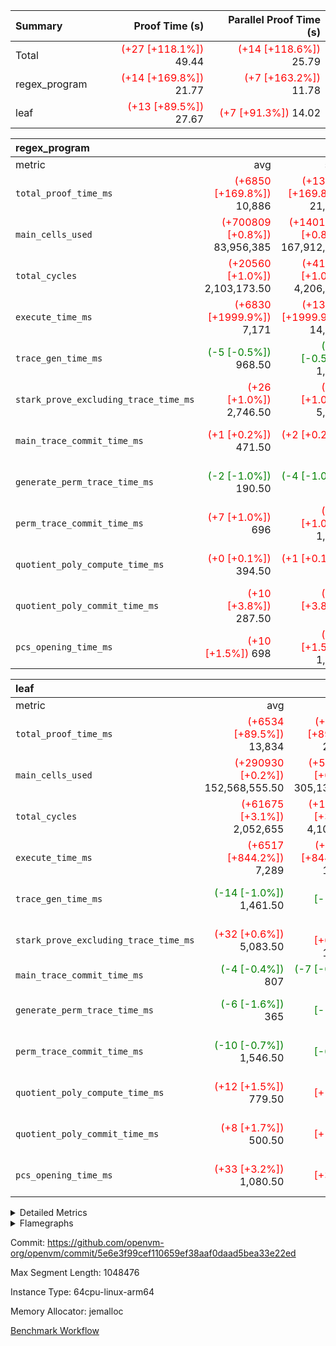 | Summary | Proof Time (s) | Parallel Proof Time (s) |
|:---|---:|---:|
| Total | <span style='color: red'>(+27 [+118.1%])</span> 49.44 | <span style='color: red'>(+14 [+118.6%])</span> 25.79 |
| regex_program | <span style='color: red'>(+14 [+169.8%])</span> 21.77 | <span style='color: red'>(+7 [+163.2%])</span> 11.78 |
| leaf | <span style='color: red'>(+13 [+89.5%])</span> 27.67 | <span style='color: red'>(+7 [+91.3%])</span> 14.02 |


| regex_program |||||
|:---|---:|---:|---:|---:|
|metric|avg|sum|max|min|
| `total_proof_time_ms ` | <span style='color: red'>(+6850 [+169.8%])</span> 10,886 | <span style='color: red'>(+13701 [+169.8%])</span> 21,772 | <span style='color: red'>(+7302 [+163.2%])</span> 11,776 | <span style='color: red'>(+6399 [+177.9%])</span> 9,996 |
| `main_cells_used     ` | <span style='color: red'>(+700809 [+0.8%])</span> 83,956,385 | <span style='color: red'>(+1401618 [+0.8%])</span> 167,912,770 | <span style='color: green'>(-206265 [-0.2%])</span> 93,294,534 | <span style='color: red'>(+1607883 [+2.2%])</span> 74,618,236 |
| `total_cycles        ` | <span style='color: red'>(+20560 [+1.0%])</span> 2,103,173.50 | <span style='color: red'>(+41121 [+1.0%])</span> 4,206,347 | <span style='color: green'>(-3232 [-0.1%])</span> 2,240,483 | <span style='color: red'>(+44353 [+2.3%])</span> 1,965,864 |
| `execute_time_ms     ` | <span style='color: red'>(+6830 [+1999.9%])</span> 7,171 | <span style='color: red'>(+13659 [+1999.9%])</span> 14,342 | <span style='color: red'>(+7270 [+1913.2%])</span> 7,650 | <span style='color: red'>(+6389 [+2108.6%])</span> 6,692 |
| `trace_gen_time_ms   ` | <span style='color: green'>(-5 [-0.5%])</span> 968.50 | <span style='color: green'>(-10 [-0.5%])</span> 1,937 | <span style='color: red'>(+11 [+1.0%])</span> 1,150 | <span style='color: green'>(-21 [-2.6%])</span> 787 |
| `stark_prove_excluding_trace_time_ms` | <span style='color: red'>(+26 [+1.0%])</span> 2,746.50 | <span style='color: red'>(+52 [+1.0%])</span> 5,493 | <span style='color: red'>(+21 [+0.7%])</span> 2,976 | <span style='color: red'>(+31 [+1.2%])</span> 2,517 |
| `main_trace_commit_time_ms` | <span style='color: red'>(+1 [+0.2%])</span> 471.50 | <span style='color: red'>(+2 [+0.2%])</span> 943 | <span style='color: green'>(-2 [-0.4%])</span> 527 | <span style='color: red'>(+4 [+1.0%])</span> 416 |
| `generate_perm_trace_time_ms` | <span style='color: green'>(-2 [-1.0%])</span> 190.50 | <span style='color: green'>(-4 [-1.0%])</span> 381 | <span style='color: green'>(-7 [-3.4%])</span> 199 | <span style='color: red'>(+3 [+1.7%])</span> 182 |
| `perm_trace_commit_time_ms` | <span style='color: red'>(+7 [+1.0%])</span> 696 | <span style='color: red'>(+14 [+1.0%])</span> 1,392 | <span style='color: red'>(+1 [+0.1%])</span> 750 | <span style='color: red'>(+13 [+2.1%])</span> 642 |
| `quotient_poly_compute_time_ms` | <span style='color: red'>(+0 [+0.1%])</span> 394.50 | <span style='color: red'>(+1 [+0.1%])</span> 789 | <span style='color: green'>(-3 [-0.7%])</span> 421 | <span style='color: red'>(+4 [+1.1%])</span> 368 |
| `quotient_poly_commit_time_ms` | <span style='color: red'>(+10 [+3.8%])</span> 287.50 | <span style='color: red'>(+21 [+3.8%])</span> 575 | <span style='color: red'>(+15 [+4.8%])</span> 329 | <span style='color: red'>(+6 [+2.5%])</span> 246 |
| `pcs_opening_time_ms ` | <span style='color: red'>(+10 [+1.5%])</span> 698 | <span style='color: red'>(+20 [+1.5%])</span> 1,396 | <span style='color: red'>(+18 [+2.5%])</span> 741 | <span style='color: red'>(+2 [+0.3%])</span> 655 |

| leaf |||||
|:---|---:|---:|---:|---:|
|metric|avg|sum|max|min|
| `total_proof_time_ms ` | <span style='color: red'>(+6534 [+89.5%])</span> 13,834 | <span style='color: red'>(+13068 [+89.5%])</span> 27,668 | <span style='color: red'>(+6692 [+91.3%])</span> 14,018 | <span style='color: red'>(+6376 [+87.7%])</span> 13,650 |
| `main_cells_used     ` | <span style='color: red'>(+290930 [+0.2%])</span> 152,568,555.50 | <span style='color: red'>(+581861 [+0.2%])</span> 305,137,111 | <span style='color: red'>(+376620 [+0.2%])</span> 155,053,522 | <span style='color: red'>(+205241 [+0.1%])</span> 150,083,589 |
| `total_cycles        ` | <span style='color: red'>(+61675 [+3.1%])</span> 2,052,655 | <span style='color: red'>(+123350 [+3.1%])</span> 4,105,310 | <span style='color: red'>(+62697 [+3.1%])</span> 2,084,456 | <span style='color: red'>(+60653 [+3.1%])</span> 2,020,854 |
| `execute_time_ms     ` | <span style='color: red'>(+6517 [+844.2%])</span> 7,289 | <span style='color: red'>(+13034 [+844.2%])</span> 14,578 | <span style='color: red'>(+6631 [+852.3%])</span> 7,409 | <span style='color: red'>(+6403 [+835.9%])</span> 7,169 |
| `trace_gen_time_ms   ` | <span style='color: green'>(-14 [-1.0%])</span> 1,461.50 | <span style='color: green'>(-29 [-1.0%])</span> 2,923 | <span style='color: green'>(-4 [-0.3%])</span> 1,482 | <span style='color: green'>(-25 [-1.7%])</span> 1,441 |
| `stark_prove_excluding_trace_time_ms` | <span style='color: red'>(+32 [+0.6%])</span> 5,083.50 | <span style='color: red'>(+63 [+0.6%])</span> 10,167 | <span style='color: red'>(+45 [+0.9%])</span> 5,127 | <span style='color: red'>(+18 [+0.4%])</span> 5,040 |
| `main_trace_commit_time_ms` | <span style='color: green'>(-4 [-0.4%])</span> 807 | <span style='color: green'>(-7 [-0.4%])</span> 1,614 | <span style='color: green'>(-6 [-0.7%])</span> 809 | <span style='color: green'>(-1 [-0.1%])</span> 805 |
| `generate_perm_trace_time_ms` | <span style='color: green'>(-6 [-1.6%])</span> 365 | <span style='color: green'>(-12 [-1.6%])</span> 730 | <span style='color: green'>(-17 [-4.5%])</span> 365 | <span style='color: red'>(+5 [+1.4%])</span> 365 |
| `perm_trace_commit_time_ms` | <span style='color: green'>(-10 [-0.7%])</span> 1,546.50 | <span style='color: green'>(-21 [-0.7%])</span> 3,093 | <span style='color: red'>(+17 [+1.1%])</span> 1,590 | <span style='color: green'>(-38 [-2.5%])</span> 1,503 |
| `quotient_poly_compute_time_ms` | <span style='color: red'>(+12 [+1.5%])</span> 779.50 | <span style='color: red'>(+23 [+1.5%])</span> 1,559 | <span style='color: red'>(+10 [+1.3%])</span> 780 | <span style='color: red'>(+13 [+1.7%])</span> 779 |
| `quotient_poly_commit_time_ms` | <span style='color: red'>(+8 [+1.7%])</span> 500.50 | <span style='color: red'>(+17 [+1.7%])</span> 1,001 | <span style='color: red'>(+10 [+2.0%])</span> 502 | <span style='color: red'>(+7 [+1.4%])</span> 499 |
| `pcs_opening_time_ms ` | <span style='color: red'>(+33 [+3.2%])</span> 1,080.50 | <span style='color: red'>(+66 [+3.2%])</span> 2,161 | <span style='color: red'>(+35 [+3.3%])</span> 1,085 | <span style='color: red'>(+31 [+3.0%])</span> 1,076 |



<details>
<summary>Detailed Metrics</summary>

| group | num_segments | keygen_time_ms | commit_exe_time_ms |
| --- | --- | --- | --- |
| regex_program | 2 | 558 | 20 | 

| group | air_name | quotient_deg | interactions | constraints |
| --- | --- | --- | --- | --- |
| leaf | AccessAdapterAir<2> | 2 | 5 | 12 | 
| leaf | AccessAdapterAir<4> | 2 | 5 | 12 | 
| leaf | AccessAdapterAir<8> | 2 | 5 | 12 | 
| leaf | FriReducedOpeningAir | 2 | 39 | 71 | 
| leaf | JalRangeCheckAir | 2 | 9 | 14 | 
| leaf | NativePoseidon2Air<BabyBearParameters>, 1> | 2 | 136 | 572 | 
| leaf | PhantomAir | 2 | 3 | 5 | 
| leaf | ProgramAir | 1 | 1 | 4 | 
| leaf | VariableRangeCheckerAir | 1 | 1 | 4 | 
| leaf | VmAirWrapper<AluNativeAdapterAir, FieldArithmeticCoreAir> | 2 | 15 | 27 | 
| leaf | VmAirWrapper<BranchNativeAdapterAir, BranchEqualCoreAir<1> | 2 | 11 | 25 | 
| leaf | VmAirWrapper<NativeAdapterAir<2, 0>, PublicValuesCoreAir> | 2 | 11 | 30 | 
| leaf | VmAirWrapper<NativeLoadStoreAdapterAir<1>, NativeLoadStoreCoreAir<1> | 2 | 15 | 20 | 
| leaf | VmAirWrapper<NativeLoadStoreAdapterAir<4>, NativeLoadStoreCoreAir<4> | 2 | 15 | 20 | 
| leaf | VmAirWrapper<NativeVectorizedAdapterAir<4>, FieldExtensionCoreAir> | 2 | 15 | 27 | 
| leaf | VmConnectorAir | 2 | 5 | 11 | 
| leaf | VolatileBoundaryAir | 2 | 7 | 19 | 
| regex_program | AccessAdapterAir<16> | 2 | 5 | 12 | 
| regex_program | AccessAdapterAir<2> | 2 | 5 | 12 | 
| regex_program | AccessAdapterAir<32> | 2 | 5 | 12 | 
| regex_program | AccessAdapterAir<4> | 2 | 5 | 12 | 
| regex_program | AccessAdapterAir<8> | 2 | 5 | 12 | 
| regex_program | BitwiseOperationLookupAir<8> | 2 | 2 | 4 | 
| regex_program | KeccakVmAir | 2 | 321 | 4,513 | 
| regex_program | MemoryMerkleAir<8> | 2 | 4 | 39 | 
| regex_program | PersistentBoundaryAir<8> | 2 | 3 | 7 | 
| regex_program | PhantomAir | 2 | 3 | 5 | 
| regex_program | Poseidon2PeripheryAir<BabyBearParameters>, 1> | 2 | 1 | 286 | 
| regex_program | ProgramAir | 1 | 1 | 4 | 
| regex_program | RangeTupleCheckerAir<2> | 1 | 1 | 4 | 
| regex_program | Rv32HintStoreAir | 2 | 18 | 28 | 
| regex_program | VariableRangeCheckerAir | 1 | 1 | 4 | 
| regex_program | VmAirWrapper<Rv32BaseAluAdapterAir, BaseAluCoreAir<4, 8> | 2 | 20 | 37 | 
| regex_program | VmAirWrapper<Rv32BaseAluAdapterAir, LessThanCoreAir<4, 8> | 2 | 18 | 40 | 
| regex_program | VmAirWrapper<Rv32BaseAluAdapterAir, ShiftCoreAir<4, 8> | 2 | 24 | 91 | 
| regex_program | VmAirWrapper<Rv32BranchAdapterAir, BranchEqualCoreAir<4> | 2 | 11 | 20 | 
| regex_program | VmAirWrapper<Rv32BranchAdapterAir, BranchLessThanCoreAir<4, 8> | 2 | 13 | 35 | 
| regex_program | VmAirWrapper<Rv32CondRdWriteAdapterAir, Rv32JalLuiCoreAir> | 2 | 10 | 18 | 
| regex_program | VmAirWrapper<Rv32JalrAdapterAir, Rv32JalrCoreAir> | 2 | 16 | 20 | 
| regex_program | VmAirWrapper<Rv32LoadStoreAdapterAir, LoadSignExtendCoreAir<4, 8> | 2 | 18 | 33 | 
| regex_program | VmAirWrapper<Rv32LoadStoreAdapterAir, LoadStoreCoreAir<4> | 2 | 17 | 40 | 
| regex_program | VmAirWrapper<Rv32MultAdapterAir, DivRemCoreAir<4, 8> | 2 | 25 | 84 | 
| regex_program | VmAirWrapper<Rv32MultAdapterAir, MulHCoreAir<4, 8> | 2 | 24 | 31 | 
| regex_program | VmAirWrapper<Rv32MultAdapterAir, MultiplicationCoreAir<4, 8> | 2 | 19 | 19 | 
| regex_program | VmAirWrapper<Rv32RdWriteAdapterAir, Rv32AuipcCoreAir> | 2 | 12 | 14 | 
| regex_program | VmConnectorAir | 2 | 5 | 11 | 

| group | air_name | dsl_ir | idx | opcode | cells_used |
| --- | --- | --- | --- | --- | --- |
| leaf | <AluNativeAdapterAir,FieldArithmeticCoreAir> |  | 0 | ADD | 29 | 
| leaf | <AluNativeAdapterAir,FieldArithmeticCoreAir> |  | 1 | ADD | 29 | 
| leaf | <AluNativeAdapterAir,FieldArithmeticCoreAir> | AddEFFI | 0 | ADD | 28,304 | 
| leaf | <AluNativeAdapterAir,FieldArithmeticCoreAir> | AddEFFI | 1 | ADD | 28,072 | 
| leaf | <AluNativeAdapterAir,FieldArithmeticCoreAir> | AddEFI | 0 | ADD | 23,316 | 
| leaf | <AluNativeAdapterAir,FieldArithmeticCoreAir> | AddEFI | 1 | ADD | 21,692 | 
| leaf | <AluNativeAdapterAir,FieldArithmeticCoreAir> | AddEI | 0 | ADD | 3,537,536 | 
| leaf | <AluNativeAdapterAir,FieldArithmeticCoreAir> | AddEI | 1 | ADD | 3,449,144 | 
| leaf | <AluNativeAdapterAir,FieldArithmeticCoreAir> | AddF | 0 | ADD | 706,440 | 
| leaf | <AluNativeAdapterAir,FieldArithmeticCoreAir> | AddF | 1 | ADD | 682,080 | 
| leaf | <AluNativeAdapterAir,FieldArithmeticCoreAir> | AddFI | 0 | ADD | 1,541,901 | 
| leaf | <AluNativeAdapterAir,FieldArithmeticCoreAir> | AddFI | 1 | ADD | 1,479,493 | 
| leaf | <AluNativeAdapterAir,FieldArithmeticCoreAir> | AddV | 0 | ADD | 514,982 | 
| leaf | <AluNativeAdapterAir,FieldArithmeticCoreAir> | AddV | 1 | ADD | 501,932 | 
| leaf | <AluNativeAdapterAir,FieldArithmeticCoreAir> | AddVI | 0 | ADD | 4,303,948 | 
| leaf | <AluNativeAdapterAir,FieldArithmeticCoreAir> | AddVI | 1 | ADD | 4,142,998 | 
| leaf | <AluNativeAdapterAir,FieldArithmeticCoreAir> | Alloc | 0 | ADD | 1,021,380 | 
| leaf | <AluNativeAdapterAir,FieldArithmeticCoreAir> | Alloc | 0 | MUL | 281,387 | 
| leaf | <AluNativeAdapterAir,FieldArithmeticCoreAir> | Alloc | 1 | ADD | 1,030,602 | 
| leaf | <AluNativeAdapterAir,FieldArithmeticCoreAir> | Alloc | 1 | MUL | 280,024 | 
| leaf | <AluNativeAdapterAir,FieldArithmeticCoreAir> | CastFV | 0 | ADD | 20,213 | 
| leaf | <AluNativeAdapterAir,FieldArithmeticCoreAir> | CastFV | 1 | ADD | 19,517 | 
| leaf | <AluNativeAdapterAir,FieldArithmeticCoreAir> | DivEIN | 0 | ADD | 8,004 | 
| leaf | <AluNativeAdapterAir,FieldArithmeticCoreAir> | DivEIN | 1 | ADD | 7,656 | 
| leaf | <AluNativeAdapterAir,FieldArithmeticCoreAir> | DivF | 0 | DIV | 60,900 | 
| leaf | <AluNativeAdapterAir,FieldArithmeticCoreAir> | DivF | 1 | DIV | 60,900 | 
| leaf | <AluNativeAdapterAir,FieldArithmeticCoreAir> | DivFIN | 0 | DIV | 4,727 | 
| leaf | <AluNativeAdapterAir,FieldArithmeticCoreAir> | DivFIN | 1 | DIV | 4,524 | 
| leaf | <AluNativeAdapterAir,FieldArithmeticCoreAir> | ImmE | 0 | ADD | 111,592 | 
| leaf | <AluNativeAdapterAir,FieldArithmeticCoreAir> | ImmE | 1 | ADD | 107,300 | 
| leaf | <AluNativeAdapterAir,FieldArithmeticCoreAir> | ImmF | 0 | ADD | 697,624 | 
| leaf | <AluNativeAdapterAir,FieldArithmeticCoreAir> | ImmF | 1 | ADD | 673,902 | 
| leaf | <AluNativeAdapterAir,FieldArithmeticCoreAir> | ImmV | 0 | ADD | 1,068,853 | 
| leaf | <AluNativeAdapterAir,FieldArithmeticCoreAir> | ImmV | 1 | ADD | 1,038,345 | 
| leaf | <AluNativeAdapterAir,FieldArithmeticCoreAir> | LoadE | 0 | ADD | 765,600 | 
| leaf | <AluNativeAdapterAir,FieldArithmeticCoreAir> | LoadE | 0 | MUL | 765,600 | 
| leaf | <AluNativeAdapterAir,FieldArithmeticCoreAir> | LoadE | 1 | ADD | 742,400 | 
| leaf | <AluNativeAdapterAir,FieldArithmeticCoreAir> | LoadE | 1 | MUL | 742,400 | 
| leaf | <AluNativeAdapterAir,FieldArithmeticCoreAir> | LoadF | 0 | ADD | 316,825 | 
| leaf | <AluNativeAdapterAir,FieldArithmeticCoreAir> | LoadF | 0 | MUL | 18,096 | 
| leaf | <AluNativeAdapterAir,FieldArithmeticCoreAir> | LoadF | 1 | ADD | 304,529 | 
| leaf | <AluNativeAdapterAir,FieldArithmeticCoreAir> | LoadF | 1 | MUL | 17,400 | 
| leaf | <AluNativeAdapterAir,FieldArithmeticCoreAir> | LoadHeapPtr | 0 | ADD | 29 | 
| leaf | <AluNativeAdapterAir,FieldArithmeticCoreAir> | LoadHeapPtr | 1 | ADD | 29 | 
| leaf | <AluNativeAdapterAir,FieldArithmeticCoreAir> | LoadV | 0 | ADD | 453,560 | 
| leaf | <AluNativeAdapterAir,FieldArithmeticCoreAir> | LoadV | 0 | MUL | 382,365 | 
| leaf | <AluNativeAdapterAir,FieldArithmeticCoreAir> | LoadV | 1 | ADD | 447,238 | 
| leaf | <AluNativeAdapterAir,FieldArithmeticCoreAir> | LoadV | 1 | MUL | 376,507 | 
| leaf | <AluNativeAdapterAir,FieldArithmeticCoreAir> | MulEF | 0 | MUL | 248,008 | 
| leaf | <AluNativeAdapterAir,FieldArithmeticCoreAir> | MulEF | 1 | MUL | 247,312 | 
| leaf | <AluNativeAdapterAir,FieldArithmeticCoreAir> | MulEFI | 0 | MUL | 51,156 | 
| leaf | <AluNativeAdapterAir,FieldArithmeticCoreAir> | MulEFI | 1 | MUL | 47,676 | 
| leaf | <AluNativeAdapterAir,FieldArithmeticCoreAir> | MulEI | 0 | ADD | 460,868 | 
| leaf | <AluNativeAdapterAir,FieldArithmeticCoreAir> | MulEI | 1 | ADD | 423,400 | 
| leaf | <AluNativeAdapterAir,FieldArithmeticCoreAir> | MulF | 0 | MUL | 876,032 | 
| leaf | <AluNativeAdapterAir,FieldArithmeticCoreAir> | MulF | 1 | MUL | 854,166 | 
| leaf | <AluNativeAdapterAir,FieldArithmeticCoreAir> | MulFI | 0 | MUL | 626,429 | 
| leaf | <AluNativeAdapterAir,FieldArithmeticCoreAir> | MulFI | 1 | MUL | 604,824 | 
| leaf | <AluNativeAdapterAir,FieldArithmeticCoreAir> | MulV | 0 | MUL | 34,684 | 
| leaf | <AluNativeAdapterAir,FieldArithmeticCoreAir> | MulV | 1 | MUL | 31,755 | 
| leaf | <AluNativeAdapterAir,FieldArithmeticCoreAir> | MulVI | 0 | MUL | 344,520 | 
| leaf | <AluNativeAdapterAir,FieldArithmeticCoreAir> | MulVI | 1 | MUL | 332,311 | 
| leaf | <AluNativeAdapterAir,FieldArithmeticCoreAir> | NegE | 0 | MUL | 2,784 | 
| leaf | <AluNativeAdapterAir,FieldArithmeticCoreAir> | NegE | 1 | MUL | 2,436 | 
| leaf | <AluNativeAdapterAir,FieldArithmeticCoreAir> | StoreE | 0 | ADD | 649,600 | 
| leaf | <AluNativeAdapterAir,FieldArithmeticCoreAir> | StoreE | 0 | MUL | 649,600 | 
| leaf | <AluNativeAdapterAir,FieldArithmeticCoreAir> | StoreE | 1 | ADD | 626,400 | 
| leaf | <AluNativeAdapterAir,FieldArithmeticCoreAir> | StoreE | 1 | MUL | 626,400 | 
| leaf | <AluNativeAdapterAir,FieldArithmeticCoreAir> | StoreF | 0 | ADD | 11,716 | 
| leaf | <AluNativeAdapterAir,FieldArithmeticCoreAir> | StoreF | 0 | MUL | 11,252 | 
| leaf | <AluNativeAdapterAir,FieldArithmeticCoreAir> | StoreF | 1 | ADD | 17,516 | 
| leaf | <AluNativeAdapterAir,FieldArithmeticCoreAir> | StoreF | 1 | MUL | 17,052 | 
| leaf | <AluNativeAdapterAir,FieldArithmeticCoreAir> | StoreHeapPtr | 0 | ADD | 29 | 
| leaf | <AluNativeAdapterAir,FieldArithmeticCoreAir> | StoreHeapPtr | 1 | ADD | 29 | 
| leaf | <AluNativeAdapterAir,FieldArithmeticCoreAir> | StoreV | 0 | ADD | 74,356 | 
| leaf | <AluNativeAdapterAir,FieldArithmeticCoreAir> | StoreV | 0 | MUL | 37,961 | 
| leaf | <AluNativeAdapterAir,FieldArithmeticCoreAir> | StoreV | 1 | ADD | 72,616 | 
| leaf | <AluNativeAdapterAir,FieldArithmeticCoreAir> | StoreV | 1 | MUL | 36,482 | 
| leaf | <AluNativeAdapterAir,FieldArithmeticCoreAir> | SubEF | 0 | ADD | 1,371,990 | 
| leaf | <AluNativeAdapterAir,FieldArithmeticCoreAir> | SubEF | 0 | SUB | 457,330 | 
| leaf | <AluNativeAdapterAir,FieldArithmeticCoreAir> | SubEF | 1 | ADD | 1,319,616 | 
| leaf | <AluNativeAdapterAir,FieldArithmeticCoreAir> | SubEF | 1 | SUB | 439,872 | 
| leaf | <AluNativeAdapterAir,FieldArithmeticCoreAir> | SubEFI | 0 | ADD | 275,964 | 
| leaf | <AluNativeAdapterAir,FieldArithmeticCoreAir> | SubEFI | 1 | ADD | 273,412 | 
| leaf | <AluNativeAdapterAir,FieldArithmeticCoreAir> | SubEI | 0 | ADD | 16,008 | 
| leaf | <AluNativeAdapterAir,FieldArithmeticCoreAir> | SubEI | 1 | ADD | 15,312 | 
| leaf | <AluNativeAdapterAir,FieldArithmeticCoreAir> | SubFI | 0 | SUB | 625,704 | 
| leaf | <AluNativeAdapterAir,FieldArithmeticCoreAir> | SubFI | 1 | SUB | 604,128 | 
| leaf | <AluNativeAdapterAir,FieldArithmeticCoreAir> | SubV | 0 | SUB | 487,084 | 
| leaf | <AluNativeAdapterAir,FieldArithmeticCoreAir> | SubV | 1 | SUB | 472,787 | 
| leaf | <AluNativeAdapterAir,FieldArithmeticCoreAir> | SubVI | 0 | SUB | 64,496 | 
| leaf | <AluNativeAdapterAir,FieldArithmeticCoreAir> | SubVI | 1 | SUB | 64,467 | 
| leaf | <AluNativeAdapterAir,FieldArithmeticCoreAir> | SubVIN | 0 | SUB | 58,000 | 
| leaf | <AluNativeAdapterAir,FieldArithmeticCoreAir> | SubVIN | 1 | SUB | 58,000 | 
| leaf | <AluNativeAdapterAir,FieldArithmeticCoreAir> | UnsafeCastVF | 0 | ADD | 18,705 | 
| leaf | <AluNativeAdapterAir,FieldArithmeticCoreAir> | UnsafeCastVF | 1 | ADD | 17,951 | 
| leaf | <AluNativeAdapterAir,FieldArithmeticCoreAir> | ZipFor | 0 | ADD | 5,612,921 | 
| leaf | <AluNativeAdapterAir,FieldArithmeticCoreAir> | ZipFor | 1 | ADD | 5,413,285 | 
| leaf | <BranchNativeAdapterAir,BranchEqualCoreAir<1>> | AssertEqE | 0 | BNE | 11,500 | 
| leaf | <BranchNativeAdapterAir,BranchEqualCoreAir<1>> | AssertEqE | 1 | BNE | 11,408 | 
| leaf | <BranchNativeAdapterAir,BranchEqualCoreAir<1>> | AssertEqEI | 0 | BNE | 184 | 
| leaf | <BranchNativeAdapterAir,BranchEqualCoreAir<1>> | AssertEqEI | 1 | BNE | 184 | 
| leaf | <BranchNativeAdapterAir,BranchEqualCoreAir<1>> | AssertEqF | 0 | BNE | 512,256 | 
| leaf | <BranchNativeAdapterAir,BranchEqualCoreAir<1>> | AssertEqF | 1 | BNE | 494,776 | 
| leaf | <BranchNativeAdapterAir,BranchEqualCoreAir<1>> | AssertEqV | 0 | BNE | 32,315 | 
| leaf | <BranchNativeAdapterAir,BranchEqualCoreAir<1>> | AssertEqV | 1 | BNE | 31,970 | 
| leaf | <BranchNativeAdapterAir,BranchEqualCoreAir<1>> | AssertEqVI | 0 | BNE | 15,088 | 
| leaf | <BranchNativeAdapterAir,BranchEqualCoreAir<1>> | AssertEqVI | 1 | BNE | 14,536 | 
| leaf | <BranchNativeAdapterAir,BranchEqualCoreAir<1>> | AssertNonZero | 0 | BEQ | 23 | 
| leaf | <BranchNativeAdapterAir,BranchEqualCoreAir<1>> | AssertNonZero | 1 | BEQ | 23 | 
| leaf | <BranchNativeAdapterAir,BranchEqualCoreAir<1>> | IfEq | 0 | BNE | 1,109,819 | 
| leaf | <BranchNativeAdapterAir,BranchEqualCoreAir<1>> | IfEq | 1 | BNE | 1,060,737 | 
| leaf | <BranchNativeAdapterAir,BranchEqualCoreAir<1>> | IfEqI | 0 | BNE | 286,028 | 
| leaf | <BranchNativeAdapterAir,BranchEqualCoreAir<1>> | IfEqI | 1 | BNE | 282,440 | 
| leaf | <BranchNativeAdapterAir,BranchEqualCoreAir<1>> | IfNe | 0 | BEQ | 180,711 | 
| leaf | <BranchNativeAdapterAir,BranchEqualCoreAir<1>> | IfNe | 1 | BEQ | 173,581 | 
| leaf | <BranchNativeAdapterAir,BranchEqualCoreAir<1>> | IfNeI | 0 | BEQ | 3,450 | 
| leaf | <BranchNativeAdapterAir,BranchEqualCoreAir<1>> | IfNeI | 1 | BEQ | 3,312 | 
| leaf | <BranchNativeAdapterAir,BranchEqualCoreAir<1>> | ZipFor | 0 | BNE | 3,071,121 | 
| leaf | <BranchNativeAdapterAir,BranchEqualCoreAir<1>> | ZipFor | 1 | BNE | 2,961,733 | 
| leaf | <NativeAdapterAir<2, 0>,PublicValuesCoreAir> | Publish | 0 | PUBLISH | 972 | 
| leaf | <NativeAdapterAir<2, 0>,PublicValuesCoreAir> | Publish | 1 | PUBLISH | 972 | 
| leaf | <NativeLoadStoreAdapterAir<1>,NativeLoadStoreCoreAir<1>> | LoadF | 0 | LOADW | 2,174,802 | 
| leaf | <NativeLoadStoreAdapterAir<1>,NativeLoadStoreCoreAir<1>> | LoadF | 1 | LOADW | 2,102,142 | 
| leaf | <NativeLoadStoreAdapterAir<1>,NativeLoadStoreCoreAir<1>> | LoadV | 0 | LOADW | 3,560,739 | 
| leaf | <NativeLoadStoreAdapterAir<1>,NativeLoadStoreCoreAir<1>> | LoadV | 1 | LOADW | 3,453,954 | 
| leaf | <NativeLoadStoreAdapterAir<1>,NativeLoadStoreCoreAir<1>> | StoreF | 0 | STOREW | 1,064,553 | 
| leaf | <NativeLoadStoreAdapterAir<1>,NativeLoadStoreCoreAir<1>> | StoreF | 1 | STOREW | 1,033,011 | 
| leaf | <NativeLoadStoreAdapterAir<1>,NativeLoadStoreCoreAir<1>> | StoreHintWord | 0 | HINT_STOREW | 1,794,828 | 
| leaf | <NativeLoadStoreAdapterAir<1>,NativeLoadStoreCoreAir<1>> | StoreHintWord | 1 | HINT_STOREW | 1,738,737 | 
| leaf | <NativeLoadStoreAdapterAir<1>,NativeLoadStoreCoreAir<1>> | StoreV | 0 | STOREW | 375,564 | 
| leaf | <NativeLoadStoreAdapterAir<1>,NativeLoadStoreCoreAir<1>> | StoreV | 1 | STOREW | 373,359 | 
| leaf | <NativeLoadStoreAdapterAir<4>,NativeLoadStoreCoreAir<4>> | LoadE | 0 | LOADW | 1,902,393 | 
| leaf | <NativeLoadStoreAdapterAir<4>,NativeLoadStoreCoreAir<4>> | LoadE | 1 | LOADW | 1,839,051 | 
| leaf | <NativeLoadStoreAdapterAir<4>,NativeLoadStoreCoreAir<4>> | StoreE | 0 | STOREW | 924,291 | 
| leaf | <NativeLoadStoreAdapterAir<4>,NativeLoadStoreCoreAir<4>> | StoreE | 1 | STOREW | 902,502 | 
| leaf | <NativeVectorizedAdapterAir<4>,FieldExtensionCoreAir> | AddE | 0 | FE4ADD | 1,911,400 | 
| leaf | <NativeVectorizedAdapterAir<4>,FieldExtensionCoreAir> | AddE | 1 | FE4ADD | 1,852,424 | 
| leaf | <NativeVectorizedAdapterAir<4>,FieldExtensionCoreAir> | DivE | 0 | BBE4DIV | 674,500 | 
| leaf | <NativeVectorizedAdapterAir<4>,FieldExtensionCoreAir> | DivE | 1 | BBE4DIV | 651,624 | 
| leaf | <NativeVectorizedAdapterAir<4>,FieldExtensionCoreAir> | DivEIN | 0 | BBE4DIV | 2,622 | 
| leaf | <NativeVectorizedAdapterAir<4>,FieldExtensionCoreAir> | DivEIN | 1 | BBE4DIV | 2,508 | 
| leaf | <NativeVectorizedAdapterAir<4>,FieldExtensionCoreAir> | MulE | 0 | BBE4MUL | 2,385,108 | 
| leaf | <NativeVectorizedAdapterAir<4>,FieldExtensionCoreAir> | MulE | 1 | BBE4MUL | 2,307,398 | 
| leaf | <NativeVectorizedAdapterAir<4>,FieldExtensionCoreAir> | MulEI | 0 | BBE4MUL | 150,974 | 
| leaf | <NativeVectorizedAdapterAir<4>,FieldExtensionCoreAir> | MulEI | 1 | BBE4MUL | 138,700 | 
| leaf | <NativeVectorizedAdapterAir<4>,FieldExtensionCoreAir> | SubE | 0 | FE4SUB | 609,938 | 
| leaf | <NativeVectorizedAdapterAir<4>,FieldExtensionCoreAir> | SubE | 1 | FE4SUB | 604,542 | 
| leaf | FriReducedOpeningAir | FriReducedOpening | 0 | FRI_REDUCED_OPENING | 33,004,800 | 
| leaf | FriReducedOpeningAir | FriReducedOpening | 1 | FRI_REDUCED_OPENING | 31,536,000 | 
| leaf | JalRangeCheck |  | 0 | JAL | 12 | 
| leaf | JalRangeCheck |  | 1 | JAL | 12 | 
| leaf | JalRangeCheck | Alloc | 0 | RANGE_CHECK | 327,756 | 
| leaf | JalRangeCheck | Alloc | 1 | RANGE_CHECK | 329,100 | 
| leaf | JalRangeCheck | IfEqI | 0 | JAL | 49,908 | 
| leaf | JalRangeCheck | IfEqI | 1 | JAL | 49,980 | 
| leaf | JalRangeCheck | IfNe | 0 | JAL | 24 | 
| leaf | JalRangeCheck | IfNe | 1 | JAL | 24 | 
| leaf | JalRangeCheck | ZipFor | 0 | JAL | 180,240 | 
| leaf | JalRangeCheck | ZipFor | 1 | JAL | 174,912 | 
| leaf | PhantomAir | CT-CheckTraceHeightConstraints | 0 | PHANTOM | 12 | 
| leaf | PhantomAir | CT-CheckTraceHeightConstraints | 1 | PHANTOM | 12 | 
| leaf | PhantomAir | CT-ExtractPublicValuesCommit | 0 | PHANTOM | 12 | 
| leaf | PhantomAir | CT-ExtractPublicValuesCommit | 1 | PHANTOM | 12 | 
| leaf | PhantomAir | CT-HintOpenedValues | 0 | PHANTOM | 9,600 | 
| leaf | PhantomAir | CT-HintOpenedValues | 1 | PHANTOM | 9,600 | 
| leaf | PhantomAir | CT-HintOpeningProof | 0 | PHANTOM | 9,612 | 
| leaf | PhantomAir | CT-HintOpeningProof | 1 | PHANTOM | 9,612 | 
| leaf | PhantomAir | CT-HintOpeningValues | 0 | PHANTOM | 12 | 
| leaf | PhantomAir | CT-HintOpeningValues | 1 | PHANTOM | 12 | 
| leaf | PhantomAir | CT-InitializePcsConst | 0 | PHANTOM | 12 | 
| leaf | PhantomAir | CT-InitializePcsConst | 1 | PHANTOM | 12 | 
| leaf | PhantomAir | CT-ReadProofsFromInput | 0 | PHANTOM | 12 | 
| leaf | PhantomAir | CT-ReadProofsFromInput | 1 | PHANTOM | 12 | 
| leaf | PhantomAir | CT-VerifyProofs | 0 | PHANTOM | 12 | 
| leaf | PhantomAir | CT-VerifyProofs | 1 | PHANTOM | 12 | 
| leaf | PhantomAir | CT-cache-generator-powers | 0 | PHANTOM | 1,200 | 
| leaf | PhantomAir | CT-cache-generator-powers | 1 | PHANTOM | 1,200 | 
| leaf | PhantomAir | CT-compute-reduced-opening | 0 | PHANTOM | 9,600 | 
| leaf | PhantomAir | CT-compute-reduced-opening | 1 | PHANTOM | 9,600 | 
| leaf | PhantomAir | CT-exp-reverse-bits-len | 0 | PHANTOM | 122,400 | 
| leaf | PhantomAir | CT-exp-reverse-bits-len | 1 | PHANTOM | 117,600 | 
| leaf | PhantomAir | CT-pre-compute-rounds-context | 0 | PHANTOM | 12 | 
| leaf | PhantomAir | CT-pre-compute-rounds-context | 1 | PHANTOM | 12 | 
| leaf | PhantomAir | CT-single-reduced-opening-eval | 0 | PHANTOM | 188,400 | 
| leaf | PhantomAir | CT-single-reduced-opening-eval | 1 | PHANTOM | 181,200 | 
| leaf | PhantomAir | CT-stage-c-build-rounds | 0 | PHANTOM | 12 | 
| leaf | PhantomAir | CT-stage-c-build-rounds | 1 | PHANTOM | 12 | 
| leaf | PhantomAir | CT-stage-d-verifier-verify | 0 | PHANTOM | 12 | 
| leaf | PhantomAir | CT-stage-d-verifier-verify | 1 | PHANTOM | 12 | 
| leaf | PhantomAir | CT-stage-d-verify-pcs | 0 | PHANTOM | 12 | 
| leaf | PhantomAir | CT-stage-d-verify-pcs | 1 | PHANTOM | 12 | 
| leaf | PhantomAir | CT-stage-e-verify-constraints | 0 | PHANTOM | 12 | 
| leaf | PhantomAir | CT-stage-e-verify-constraints | 1 | PHANTOM | 12 | 
| leaf | PhantomAir | CT-verify-batch | 0 | PHANTOM | 9,600 | 
| leaf | PhantomAir | CT-verify-batch | 1 | PHANTOM | 9,600 | 
| leaf | PhantomAir | CT-verify-batch-ext | 0 | PHANTOM | 24,000 | 
| leaf | PhantomAir | CT-verify-batch-ext | 1 | PHANTOM | 24,000 | 
| leaf | PhantomAir | CT-verify-query | 0 | PHANTOM | 1,200 | 
| leaf | PhantomAir | CT-verify-query | 1 | PHANTOM | 1,200 | 
| leaf | PhantomAir | HintBitsF | 0 | PHANTOM | 4,176 | 
| leaf | PhantomAir | HintBitsF | 1 | PHANTOM | 4,032 | 
| leaf | PhantomAir | HintFelt | 0 | PHANTOM | 73,740 | 
| leaf | PhantomAir | HintFelt | 1 | PHANTOM | 75,024 | 
| leaf | PhantomAir | HintInputVec | 0 | PHANTOM | 1,254 | 
| leaf | PhantomAir | HintInputVec | 1 | PHANTOM | 1,206 | 
| leaf | PhantomAir | HintLoad | 0 | PHANTOM | 21,600 | 
| leaf | PhantomAir | HintLoad | 1 | PHANTOM | 21,600 | 
| leaf | VerifyBatchAir | Poseidon2CompressBabyBear | 1 | COMP_POS2 | 10,746 | 
| leaf | VerifyBatchAir | Poseidon2PermuteBabyBear | 0 | PERM_POS2 | 2,396,358 | 
| leaf | VerifyBatchAir | Poseidon2PermuteBabyBear | 1 | PERM_POS2 | 2,290,092 | 
| leaf | VerifyBatchAir | VerifyBatchExt | 0 | VERIFY_BATCH | 9,950,000 | 
| leaf | VerifyBatchAir | VerifyBatchExt | 1 | VERIFY_BATCH | 9,950,000 | 
| leaf | VerifyBatchAir | VerifyBatchFelt | 0 | VERIFY_BATCH | 37,810,000 | 
| leaf | VerifyBatchAir | VerifyBatchFelt | 1 | VERIFY_BATCH | 36,377,200 | 

| group | air_name | dsl_ir | opcode | segment | cells_used |
| --- | --- | --- | --- | --- | --- |
| regex_program | <Rv32BaseAluAdapterAir,BaseAluCoreAir<4, 8>> |  | ADD | 0 | 19,877,472 | 
| regex_program | <Rv32BaseAluAdapterAir,BaseAluCoreAir<4, 8>> |  | ADD | 1 | 17,456,544 | 
| regex_program | <Rv32BaseAluAdapterAir,BaseAluCoreAir<4, 8>> |  | AND | 0 | 1,128,456 | 
| regex_program | <Rv32BaseAluAdapterAir,BaseAluCoreAir<4, 8>> |  | AND | 1 | 782,640 | 
| regex_program | <Rv32BaseAluAdapterAir,BaseAluCoreAir<4, 8>> |  | OR | 0 | 593,316 | 
| regex_program | <Rv32BaseAluAdapterAir,BaseAluCoreAir<4, 8>> |  | OR | 1 | 254,952 | 
| regex_program | <Rv32BaseAluAdapterAir,BaseAluCoreAir<4, 8>> |  | SUB | 0 | 778,032 | 
| regex_program | <Rv32BaseAluAdapterAir,BaseAluCoreAir<4, 8>> |  | SUB | 1 | 754,848 | 
| regex_program | <Rv32BaseAluAdapterAir,BaseAluCoreAir<4, 8>> |  | XOR | 0 | 179,280 | 
| regex_program | <Rv32BaseAluAdapterAir,BaseAluCoreAir<4, 8>> |  | XOR | 1 | 164,916 | 
| regex_program | <Rv32BaseAluAdapterAir,LessThanCoreAir<4, 8>> |  | SLT | 0 | 185 | 
| regex_program | <Rv32BaseAluAdapterAir,LessThanCoreAir<4, 8>> |  | SLTU | 0 | 630,961 | 
| regex_program | <Rv32BaseAluAdapterAir,LessThanCoreAir<4, 8>> |  | SLTU | 1 | 606,467 | 
| regex_program | <Rv32BaseAluAdapterAir,ShiftCoreAir<4, 8>> |  | SLL | 0 | 5,846,907 | 
| regex_program | <Rv32BaseAluAdapterAir,ShiftCoreAir<4, 8>> |  | SLL | 1 | 5,712,287 | 
| regex_program | <Rv32BaseAluAdapterAir,ShiftCoreAir<4, 8>> |  | SRA | 1 | 53 | 
| regex_program | <Rv32BaseAluAdapterAir,ShiftCoreAir<4, 8>> |  | SRL | 0 | 269,611 | 
| regex_program | <Rv32BaseAluAdapterAir,ShiftCoreAir<4, 8>> |  | SRL | 1 | 53 | 
| regex_program | <Rv32BranchAdapterAir,BranchEqualCoreAir<4>> |  | BEQ | 0 | 2,495,558 | 
| regex_program | <Rv32BranchAdapterAir,BranchEqualCoreAir<4>> |  | BEQ | 1 | 1,895,348 | 
| regex_program | <Rv32BranchAdapterAir,BranchEqualCoreAir<4>> |  | BNE | 0 | 1,734,902 | 
| regex_program | <Rv32BranchAdapterAir,BranchEqualCoreAir<4>> |  | BNE | 1 | 1,227,408 | 
| regex_program | <Rv32BranchAdapterAir,BranchLessThanCoreAir<4, 8>> |  | BGE | 0 | 9,408 | 
| regex_program | <Rv32BranchAdapterAir,BranchLessThanCoreAir<4, 8>> |  | BGEU | 0 | 1,951,744 | 
| regex_program | <Rv32BranchAdapterAir,BranchLessThanCoreAir<4, 8>> |  | BGEU | 1 | 1,951,072 | 
| regex_program | <Rv32BranchAdapterAir,BranchLessThanCoreAir<4, 8>> |  | BLT | 0 | 91,392 | 
| regex_program | <Rv32BranchAdapterAir,BranchLessThanCoreAir<4, 8>> |  | BLT | 1 | 73,024 | 
| regex_program | <Rv32BranchAdapterAir,BranchLessThanCoreAir<4, 8>> |  | BLTU | 0 | 1,264,864 | 
| regex_program | <Rv32BranchAdapterAir,BranchLessThanCoreAir<4, 8>> |  | BLTU | 1 | 1,003,616 | 
| regex_program | <Rv32CondRdWriteAdapterAir,Rv32JalLuiCoreAir> |  | JAL | 0 | 518,094 | 
| regex_program | <Rv32CondRdWriteAdapterAir,Rv32JalLuiCoreAir> |  | JAL | 1 | 506,358 | 
| regex_program | <Rv32CondRdWriteAdapterAir,Rv32JalLuiCoreAir> |  | LUI | 0 | 418,626 | 
| regex_program | <Rv32CondRdWriteAdapterAir,Rv32JalLuiCoreAir> |  | LUI | 1 | 379,566 | 
| regex_program | <Rv32JalrAdapterAir,Rv32JalrCoreAir> |  | JALR | 0 | 1,869,728 | 
| regex_program | <Rv32JalrAdapterAir,Rv32JalrCoreAir> |  | JALR | 1 | 1,778,308 | 
| regex_program | <Rv32LoadStoreAdapterAir,LoadSignExtendCoreAir<4, 8>> |  | LOADB | 0 | 24,876 | 
| regex_program | <Rv32LoadStoreAdapterAir,LoadSignExtendCoreAir<4, 8>> |  | LOADB | 1 | 72 | 
| regex_program | <Rv32LoadStoreAdapterAir,LoadSignExtendCoreAir<4, 8>> |  | LOADH | 0 | 288 | 
| regex_program | <Rv32LoadStoreAdapterAir,LoadStoreCoreAir<4>> |  | LOADBU | 0 | 641,650 | 
| regex_program | <Rv32LoadStoreAdapterAir,LoadStoreCoreAir<4>> |  | LOADBU | 1 | 492,287 | 
| regex_program | <Rv32LoadStoreAdapterAir,LoadStoreCoreAir<4>> |  | LOADHU | 0 | 3,813 | 
| regex_program | <Rv32LoadStoreAdapterAir,LoadStoreCoreAir<4>> |  | LOADHU | 1 | 82 | 
| regex_program | <Rv32LoadStoreAdapterAir,LoadStoreCoreAir<4>> |  | LOADW | 0 | 24,436,492 | 
| regex_program | <Rv32LoadStoreAdapterAir,LoadStoreCoreAir<4>> |  | LOADW | 1 | 22,949,176 | 
| regex_program | <Rv32LoadStoreAdapterAir,LoadStoreCoreAir<4>> |  | STOREB | 0 | 522,135 | 
| regex_program | <Rv32LoadStoreAdapterAir,LoadStoreCoreAir<4>> |  | STOREB | 1 | 492 | 
| regex_program | <Rv32LoadStoreAdapterAir,LoadStoreCoreAir<4>> |  | STOREH | 0 | 413,034 | 
| regex_program | <Rv32LoadStoreAdapterAir,LoadStoreCoreAir<4>> |  | STOREW | 0 | 16,971,171 | 
| regex_program | <Rv32LoadStoreAdapterAir,LoadStoreCoreAir<4>> |  | STOREW | 1 | 14,690,997 | 
| regex_program | <Rv32MultAdapterAir,DivRemCoreAir<4, 8>> |  | DIVU | 0 | 6,726 | 
| regex_program | <Rv32MultAdapterAir,MulHCoreAir<4, 8>> |  | MULHU | 0 | 9,477 | 
| regex_program | <Rv32MultAdapterAir,MultiplicationCoreAir<4, 8>> |  | MUL | 0 | 808,604 | 
| regex_program | <Rv32MultAdapterAir,MultiplicationCoreAir<4, 8>> |  | MUL | 1 | 806,093 | 
| regex_program | <Rv32RdWriteAdapterAir,Rv32AuipcCoreAir> |  | AUIPC | 0 | 412,280 | 
| regex_program | <Rv32RdWriteAdapterAir,Rv32AuipcCoreAir> |  | AUIPC | 1 | 377,700 | 
| regex_program | KeccakVmAir |  | KECCAK256 | 1 | 75,912 | 
| regex_program | PhantomAir |  | PHANTOM | 0 | 6 | 
| regex_program | Rv32HintStoreAir |  | HINT_BUFFER | 0 | 408,512 | 
| regex_program | Rv32HintStoreAir |  | HINT_STOREW | 0 | 32 | 

| group | air_name | idx | rows | prep_cols | perm_cols | main_cols | cells |
| --- | --- | --- | --- | --- | --- | --- | --- |
| leaf | AccessAdapterAir<2> | 0 | 1,048,576 |  | 16 | 11 | 28,311,552 | 
| leaf | AccessAdapterAir<2> | 1 | 1,048,576 |  | 16 | 11 | 28,311,552 | 
| leaf | AccessAdapterAir<4> | 0 | 524,288 |  | 16 | 13 | 15,204,352 | 
| leaf | AccessAdapterAir<4> | 1 | 524,288 |  | 16 | 13 | 15,204,352 | 
| leaf | AccessAdapterAir<8> | 0 | 16,384 |  | 16 | 17 | 540,672 | 
| leaf | AccessAdapterAir<8> | 1 | 16,384 |  | 16 | 17 | 540,672 | 
| leaf | FriReducedOpeningAir | 0 | 2,097,152 |  | 84 | 27 | 232,783,872 | 
| leaf | FriReducedOpeningAir | 1 | 2,097,152 |  | 84 | 27 | 232,783,872 | 
| leaf | JalRangeCheckAir | 0 | 65,536 |  | 28 | 12 | 2,621,440 | 
| leaf | JalRangeCheckAir | 1 | 65,536 |  | 28 | 12 | 2,621,440 | 
| leaf | NativePoseidon2Air<BabyBearParameters>, 1> | 0 | 131,072 |  | 312 | 398 | 93,061,120 | 
| leaf | NativePoseidon2Air<BabyBearParameters>, 1> | 1 | 131,072 |  | 312 | 398 | 93,061,120 | 
| leaf | PhantomAir | 0 | 131,072 |  | 12 | 6 | 2,359,296 | 
| leaf | PhantomAir | 1 | 131,072 |  | 12 | 6 | 2,359,296 | 
| leaf | ProgramAir | 0 | 262,144 |  | 8 | 10 | 4,718,592 | 
| leaf | ProgramAir | 1 | 262,144 |  | 8 | 10 | 4,718,592 | 
| leaf | VariableRangeCheckerAir | 0 | 262,144 | 2 | 8 | 1 | 2,359,296 | 
| leaf | VariableRangeCheckerAir | 1 | 262,144 | 2 | 8 | 1 | 2,359,296 | 
| leaf | VmAirWrapper<AluNativeAdapterAir, FieldArithmeticCoreAir> | 0 | 1,048,576 |  | 36 | 29 | 68,157,440 | 
| leaf | VmAirWrapper<AluNativeAdapterAir, FieldArithmeticCoreAir> | 1 | 1,048,576 |  | 36 | 29 | 68,157,440 | 
| leaf | VmAirWrapper<BranchNativeAdapterAir, BranchEqualCoreAir<1> | 0 | 262,144 |  | 28 | 23 | 13,369,344 | 
| leaf | VmAirWrapper<BranchNativeAdapterAir, BranchEqualCoreAir<1> | 1 | 262,144 |  | 28 | 23 | 13,369,344 | 
| leaf | VmAirWrapper<NativeAdapterAir<2, 0>, PublicValuesCoreAir> | 0 | 64 |  | 28 | 27 | 3,520 | 
| leaf | VmAirWrapper<NativeAdapterAir<2, 0>, PublicValuesCoreAir> | 1 | 64 |  | 28 | 27 | 3,520 | 
| leaf | VmAirWrapper<NativeLoadStoreAdapterAir<1>, NativeLoadStoreCoreAir<1> | 0 | 524,288 |  | 40 | 21 | 31,981,568 | 
| leaf | VmAirWrapper<NativeLoadStoreAdapterAir<1>, NativeLoadStoreCoreAir<1> | 1 | 524,288 |  | 40 | 21 | 31,981,568 | 
| leaf | VmAirWrapper<NativeLoadStoreAdapterAir<4>, NativeLoadStoreCoreAir<4> | 0 | 131,072 |  | 40 | 27 | 8,781,824 | 
| leaf | VmAirWrapper<NativeLoadStoreAdapterAir<4>, NativeLoadStoreCoreAir<4> | 1 | 131,072 |  | 40 | 27 | 8,781,824 | 
| leaf | VmAirWrapper<NativeVectorizedAdapterAir<4>, FieldExtensionCoreAir> | 0 | 262,144 |  | 36 | 38 | 19,398,656 | 
| leaf | VmAirWrapper<NativeVectorizedAdapterAir<4>, FieldExtensionCoreAir> | 1 | 262,144 |  | 36 | 38 | 19,398,656 | 
| leaf | VmConnectorAir | 0 | 2 | 1 | 16 | 5 | 42 | 
| leaf | VmConnectorAir | 1 | 2 | 1 | 16 | 5 | 42 | 
| leaf | VolatileBoundaryAir | 0 | 524,288 |  | 20 | 12 | 16,777,216 | 
| leaf | VolatileBoundaryAir | 1 | 524,288 |  | 20 | 12 | 16,777,216 | 

| group | air_name | segment | rows | prep_cols | perm_cols | main_cols | cells |
| --- | --- | --- | --- | --- | --- | --- | --- |
| regex_program | AccessAdapterAir<2> | 1 | 64 |  | 16 | 11 | 1,728 | 
| regex_program | AccessAdapterAir<4> | 1 | 32 |  | 16 | 13 | 928 | 
| regex_program | AccessAdapterAir<8> | 0 | 131,072 |  | 16 | 17 | 4,325,376 | 
| regex_program | AccessAdapterAir<8> | 1 | 2,048 |  | 16 | 17 | 67,584 | 
| regex_program | BitwiseOperationLookupAir<8> | 0 | 65,536 | 3 | 8 | 2 | 655,360 | 
| regex_program | BitwiseOperationLookupAir<8> | 1 | 65,536 | 3 | 8 | 2 | 655,360 | 
| regex_program | KeccakVmAir | 0 | 1 |  | 1,056 | 3,163 | 4,219 | 
| regex_program | KeccakVmAir | 1 | 32 |  | 1,056 | 3,163 | 135,008 | 
| regex_program | MemoryMerkleAir<8> | 0 | 131,072 |  | 16 | 32 | 6,291,456 | 
| regex_program | MemoryMerkleAir<8> | 1 | 4,096 |  | 16 | 32 | 196,608 | 
| regex_program | PersistentBoundaryAir<8> | 0 | 131,072 |  | 12 | 20 | 4,194,304 | 
| regex_program | PersistentBoundaryAir<8> | 1 | 2,048 |  | 12 | 20 | 65,536 | 
| regex_program | PhantomAir | 0 | 1 |  | 12 | 6 | 18 | 
| regex_program | PhantomAir | 1 | 1 |  | 12 | 6 | 18 | 
| regex_program | Poseidon2PeripheryAir<BabyBearParameters>, 1> | 0 | 16,384 |  | 8 | 300 | 5,046,272 | 
| regex_program | Poseidon2PeripheryAir<BabyBearParameters>, 1> | 1 | 2,048 |  | 8 | 300 | 630,784 | 
| regex_program | ProgramAir | 0 | 131,072 |  | 8 | 10 | 2,359,296 | 
| regex_program | ProgramAir | 1 | 131,072 |  | 8 | 10 | 2,359,296 | 
| regex_program | RangeTupleCheckerAir<2> | 0 | 524,288 | 2 | 8 | 1 | 4,718,592 | 
| regex_program | RangeTupleCheckerAir<2> | 1 | 524,288 | 2 | 8 | 1 | 4,718,592 | 
| regex_program | Rv32HintStoreAir | 0 | 16,384 |  | 44 | 32 | 1,245,184 | 
| regex_program | VariableRangeCheckerAir | 0 | 262,144 | 2 | 8 | 1 | 2,359,296 | 
| regex_program | VariableRangeCheckerAir | 1 | 262,144 | 2 | 8 | 1 | 2,359,296 | 
| regex_program | VmAirWrapper<Rv32BaseAluAdapterAir, BaseAluCoreAir<4, 8> | 0 | 1,048,576 |  | 52 | 36 | 92,274,688 | 
| regex_program | VmAirWrapper<Rv32BaseAluAdapterAir, BaseAluCoreAir<4, 8> | 1 | 1,048,576 |  | 52 | 36 | 92,274,688 | 
| regex_program | VmAirWrapper<Rv32BaseAluAdapterAir, LessThanCoreAir<4, 8> | 0 | 32,768 |  | 40 | 37 | 2,523,136 | 
| regex_program | VmAirWrapper<Rv32BaseAluAdapterAir, LessThanCoreAir<4, 8> | 1 | 32,768 |  | 40 | 37 | 2,523,136 | 
| regex_program | VmAirWrapper<Rv32BaseAluAdapterAir, ShiftCoreAir<4, 8> | 0 | 131,072 |  | 52 | 53 | 13,762,560 | 
| regex_program | VmAirWrapper<Rv32BaseAluAdapterAir, ShiftCoreAir<4, 8> | 1 | 131,072 |  | 52 | 53 | 13,762,560 | 
| regex_program | VmAirWrapper<Rv32BranchAdapterAir, BranchEqualCoreAir<4> | 0 | 262,144 |  | 28 | 26 | 14,155,776 | 
| regex_program | VmAirWrapper<Rv32BranchAdapterAir, BranchEqualCoreAir<4> | 1 | 131,072 |  | 28 | 26 | 7,077,888 | 
| regex_program | VmAirWrapper<Rv32BranchAdapterAir, BranchLessThanCoreAir<4, 8> | 0 | 131,072 |  | 32 | 32 | 8,388,608 | 
| regex_program | VmAirWrapper<Rv32BranchAdapterAir, BranchLessThanCoreAir<4, 8> | 1 | 131,072 |  | 32 | 32 | 8,388,608 | 
| regex_program | VmAirWrapper<Rv32CondRdWriteAdapterAir, Rv32JalLuiCoreAir> | 0 | 65,536 |  | 28 | 18 | 3,014,656 | 
| regex_program | VmAirWrapper<Rv32CondRdWriteAdapterAir, Rv32JalLuiCoreAir> | 1 | 65,536 |  | 28 | 18 | 3,014,656 | 
| regex_program | VmAirWrapper<Rv32JalrAdapterAir, Rv32JalrCoreAir> | 0 | 131,072 |  | 36 | 28 | 8,388,608 | 
| regex_program | VmAirWrapper<Rv32JalrAdapterAir, Rv32JalrCoreAir> | 1 | 65,536 |  | 36 | 28 | 4,194,304 | 
| regex_program | VmAirWrapper<Rv32LoadStoreAdapterAir, LoadSignExtendCoreAir<4, 8> | 0 | 1,024 |  | 52 | 36 | 90,112 | 
| regex_program | VmAirWrapper<Rv32LoadStoreAdapterAir, LoadSignExtendCoreAir<4, 8> | 1 | 2 |  | 52 | 36 | 176 | 
| regex_program | VmAirWrapper<Rv32LoadStoreAdapterAir, LoadStoreCoreAir<4> | 0 | 1,048,576 |  | 52 | 41 | 97,517,568 | 
| regex_program | VmAirWrapper<Rv32LoadStoreAdapterAir, LoadStoreCoreAir<4> | 1 | 1,048,576 |  | 52 | 41 | 97,517,568 | 
| regex_program | VmAirWrapper<Rv32MultAdapterAir, DivRemCoreAir<4, 8> | 0 | 128 |  | 72 | 59 | 16,768 | 
| regex_program | VmAirWrapper<Rv32MultAdapterAir, MulHCoreAir<4, 8> | 0 | 256 |  | 72 | 39 | 28,416 | 
| regex_program | VmAirWrapper<Rv32MultAdapterAir, MultiplicationCoreAir<4, 8> | 0 | 32,768 |  | 52 | 31 | 2,719,744 | 
| regex_program | VmAirWrapper<Rv32MultAdapterAir, MultiplicationCoreAir<4, 8> | 1 | 32,768 |  | 52 | 31 | 2,719,744 | 
| regex_program | VmAirWrapper<Rv32RdWriteAdapterAir, Rv32AuipcCoreAir> | 0 | 32,768 |  | 28 | 20 | 1,572,864 | 
| regex_program | VmAirWrapper<Rv32RdWriteAdapterAir, Rv32AuipcCoreAir> | 1 | 32,768 |  | 28 | 20 | 1,572,864 | 
| regex_program | VmConnectorAir | 0 | 2 | 1 | 16 | 5 | 42 | 
| regex_program | VmConnectorAir | 1 | 2 | 1 | 16 | 5 | 42 | 

| group | chip_name | idx | rows_used |
| --- | --- | --- | --- |
| leaf | <AluNativeAdapterAir,FieldArithmeticCoreAir> | 0 | 1,024,153 | 
| leaf | <AluNativeAdapterAir,FieldArithmeticCoreAir> | 1 | 992,343 | 
| leaf | <BranchNativeAdapterAir,BranchEqualCoreAir<1>> | 0 | 227,065 | 
| leaf | <BranchNativeAdapterAir,BranchEqualCoreAir<1>> | 1 | 218,900 | 
| leaf | <NativeAdapterAir<2, 0>,PublicValuesCoreAir> | 0 | 36 | 
| leaf | <NativeAdapterAir<2, 0>,PublicValuesCoreAir> | 1 | 36 | 
| leaf | <NativeLoadStoreAdapterAir<1>,NativeLoadStoreCoreAir<1>> | 0 | 427,166 | 
| leaf | <NativeLoadStoreAdapterAir<1>,NativeLoadStoreCoreAir<1>> | 1 | 414,343 | 
| leaf | <NativeLoadStoreAdapterAir<4>,NativeLoadStoreCoreAir<4>> | 0 | 104,692 | 
| leaf | <NativeLoadStoreAdapterAir<4>,NativeLoadStoreCoreAir<4>> | 1 | 101,539 | 
| leaf | <NativeVectorizedAdapterAir<4>,FieldExtensionCoreAir> | 0 | 150,909 | 
| leaf | <NativeVectorizedAdapterAir<4>,FieldExtensionCoreAir> | 1 | 146,242 | 
| leaf | AccessAdapter<2> | 0 | 719,402 | 
| leaf | AccessAdapter<2> | 1 | 703,788 | 
| leaf | AccessAdapter<4> | 0 | 357,600 | 
| leaf | AccessAdapter<4> | 1 | 349,798 | 
| leaf | AccessAdapter<8> | 0 | 12,100 | 
| leaf | AccessAdapter<8> | 1 | 11,728 | 
| leaf | Boundary | 0 | 469,531 | 
| leaf | Boundary | 1 | 466,494 | 
| leaf | FriReducedOpeningAir | 0 | 1,222,400 | 
| leaf | FriReducedOpeningAir | 1 | 1,168,000 | 
| leaf | JalRangeCheck | 0 | 46,495 | 
| leaf | JalRangeCheck | 1 | 46,169 | 
| leaf | PhantomAir | 0 | 79,419 | 
| leaf | PhantomAir | 1 | 77,601 | 
| leaf | ProgramChip | 0 | 229,361 | 
| leaf | ProgramChip | 1 | 229,361 | 
| leaf | VariableRangeCheckerAir | 0 | 262,144 | 
| leaf | VariableRangeCheckerAir | 1 | 262,144 | 
| leaf | VerifyBatchAir | 0 | 126,021 | 
| leaf | VerifyBatchAir | 1 | 122,181 | 
| leaf | VmConnectorAir | 0 | 2 | 
| leaf | VmConnectorAir | 1 | 2 | 

| group | chip_name | segment | rows_used |
| --- | --- | --- | --- |
| regex_program | <Rv32BaseAluAdapterAir,BaseAluCoreAir<4, 8>> | 0 | 626,571 | 
| regex_program | <Rv32BaseAluAdapterAir,BaseAluCoreAir<4, 8>> | 1 | 539,275 | 
| regex_program | <Rv32BaseAluAdapterAir,LessThanCoreAir<4, 8>> | 0 | 17,058 | 
| regex_program | <Rv32BaseAluAdapterAir,LessThanCoreAir<4, 8>> | 1 | 16,391 | 
| regex_program | <Rv32BaseAluAdapterAir,ShiftCoreAir<4, 8>> | 0 | 115,406 | 
| regex_program | <Rv32BaseAluAdapterAir,ShiftCoreAir<4, 8>> | 1 | 107,781 | 
| regex_program | <Rv32BranchAdapterAir,BranchEqualCoreAir<4>> | 0 | 162,710 | 
| regex_program | <Rv32BranchAdapterAir,BranchEqualCoreAir<4>> | 1 | 120,106 | 
| regex_program | <Rv32BranchAdapterAir,BranchLessThanCoreAir<4, 8>> | 0 | 103,669 | 
| regex_program | <Rv32BranchAdapterAir,BranchLessThanCoreAir<4, 8>> | 1 | 94,616 | 
| regex_program | <Rv32CondRdWriteAdapterAir,Rv32JalLuiCoreAir> | 0 | 52,040 | 
| regex_program | <Rv32CondRdWriteAdapterAir,Rv32JalLuiCoreAir> | 1 | 49,218 | 
| regex_program | <Rv32JalrAdapterAir,Rv32JalrCoreAir> | 0 | 66,776 | 
| regex_program | <Rv32JalrAdapterAir,Rv32JalrCoreAir> | 1 | 63,511 | 
| regex_program | <Rv32LoadStoreAdapterAir,LoadSignExtendCoreAir<4, 8>> | 0 | 699 | 
| regex_program | <Rv32LoadStoreAdapterAir,LoadSignExtendCoreAir<4, 8>> | 1 | 2 | 
| regex_program | <Rv32LoadStoreAdapterAir,LoadStoreCoreAir<4>> | 0 | 1,048,495 | 
| regex_program | <Rv32LoadStoreAdapterAir,LoadStoreCoreAir<4>> | 1 | 930,075 | 
| regex_program | <Rv32MultAdapterAir,DivRemCoreAir<4, 8>> | 0 | 114 | 
| regex_program | <Rv32MultAdapterAir,MulHCoreAir<4, 8>> | 0 | 243 | 
| regex_program | <Rv32MultAdapterAir,MultiplicationCoreAir<4, 8>> | 0 | 26,084 | 
| regex_program | <Rv32MultAdapterAir,MultiplicationCoreAir<4, 8>> | 1 | 26,003 | 
| regex_program | <Rv32RdWriteAdapterAir,Rv32AuipcCoreAir> | 0 | 20,615 | 
| regex_program | <Rv32RdWriteAdapterAir,Rv32AuipcCoreAir> | 1 | 18,885 | 
| regex_program | AccessAdapter<2> | 1 | 42 | 
| regex_program | AccessAdapter<4> | 1 | 22 | 
| regex_program | AccessAdapter<8> | 0 | 69,142 | 
| regex_program | AccessAdapter<8> | 1 | 1,420 | 
| regex_program | Arc<BabyBearParameters>, 1> | 0 | 13,891 | 
| regex_program | Arc<BabyBearParameters>, 1> | 1 | 1,853 | 
| regex_program | BitwiseOperationLookupAir<8> | 0 | 65,536 | 
| regex_program | BitwiseOperationLookupAir<8> | 1 | 65,536 | 
| regex_program | Boundary | 0 | 69,142 | 
| regex_program | Boundary | 1 | 1,420 | 
| regex_program | KeccakVmAir | 1 | 24 | 
| regex_program | Merkle | 0 | 70,354 | 
| regex_program | Merkle | 1 | 2,148 | 
| regex_program | PhantomAir | 0 | 1 | 
| regex_program | ProgramChip | 0 | 90,248 | 
| regex_program | ProgramChip | 1 | 90,248 | 
| regex_program | RangeTupleCheckerAir<2> | 0 | 524,288 | 
| regex_program | RangeTupleCheckerAir<2> | 1 | 524,288 | 
| regex_program | Rv32HintStoreAir | 0 | 12,767 | 
| regex_program | VariableRangeCheckerAir | 0 | 262,144 | 
| regex_program | VariableRangeCheckerAir | 1 | 262,144 | 
| regex_program | VmConnectorAir | 0 | 2 | 
| regex_program | VmConnectorAir | 1 | 2 | 

| group | dsl_ir | idx | opcode | frequency |
| --- | --- | --- | --- | --- |
| leaf |  | 0 | ADD | 2 | 
| leaf |  | 0 | JAL | 1 | 
| leaf |  | 1 | ADD | 2 | 
| leaf |  | 1 | JAL | 1 | 
| leaf | AddE | 0 | FE4ADD | 50,300 | 
| leaf | AddE | 1 | FE4ADD | 48,748 | 
| leaf | AddEFFI | 0 | ADD | 976 | 
| leaf | AddEFFI | 1 | ADD | 968 | 
| leaf | AddEFI | 0 | ADD | 804 | 
| leaf | AddEFI | 1 | ADD | 748 | 
| leaf | AddEI | 0 | ADD | 121,984 | 
| leaf | AddEI | 1 | ADD | 118,936 | 
| leaf | AddF | 0 | ADD | 24,360 | 
| leaf | AddF | 1 | ADD | 23,520 | 
| leaf | AddFI | 0 | ADD | 53,169 | 
| leaf | AddFI | 1 | ADD | 51,017 | 
| leaf | AddV | 0 | ADD | 17,758 | 
| leaf | AddV | 1 | ADD | 17,308 | 
| leaf | AddVI | 0 | ADD | 148,412 | 
| leaf | AddVI | 1 | ADD | 142,862 | 
| leaf | Alloc | 0 | ADD | 35,220 | 
| leaf | Alloc | 0 | MUL | 9,703 | 
| leaf | Alloc | 0 | RANGE_CHECK | 27,313 | 
| leaf | Alloc | 1 | ADD | 35,538 | 
| leaf | Alloc | 1 | MUL | 9,656 | 
| leaf | Alloc | 1 | RANGE_CHECK | 27,425 | 
| leaf | AssertEqE | 0 | BNE | 500 | 
| leaf | AssertEqE | 1 | BNE | 496 | 
| leaf | AssertEqEI | 0 | BNE | 8 | 
| leaf | AssertEqEI | 1 | BNE | 8 | 
| leaf | AssertEqF | 0 | BNE | 22,272 | 
| leaf | AssertEqF | 1 | BNE | 21,512 | 
| leaf | AssertEqV | 0 | BNE | 1,405 | 
| leaf | AssertEqV | 1 | BNE | 1,390 | 
| leaf | AssertEqVI | 0 | BNE | 656 | 
| leaf | AssertEqVI | 1 | BNE | 632 | 
| leaf | AssertNonZero | 0 | BEQ | 1 | 
| leaf | AssertNonZero | 1 | BEQ | 1 | 
| leaf | CT-CheckTraceHeightConstraints | 0 | PHANTOM | 2 | 
| leaf | CT-CheckTraceHeightConstraints | 1 | PHANTOM | 2 | 
| leaf | CT-ExtractPublicValuesCommit | 0 | PHANTOM | 2 | 
| leaf | CT-ExtractPublicValuesCommit | 1 | PHANTOM | 2 | 
| leaf | CT-HintOpenedValues | 0 | PHANTOM | 1,600 | 
| leaf | CT-HintOpenedValues | 1 | PHANTOM | 1,600 | 
| leaf | CT-HintOpeningProof | 0 | PHANTOM | 1,602 | 
| leaf | CT-HintOpeningProof | 1 | PHANTOM | 1,602 | 
| leaf | CT-HintOpeningValues | 0 | PHANTOM | 2 | 
| leaf | CT-HintOpeningValues | 1 | PHANTOM | 2 | 
| leaf | CT-InitializePcsConst | 0 | PHANTOM | 2 | 
| leaf | CT-InitializePcsConst | 1 | PHANTOM | 2 | 
| leaf | CT-ReadProofsFromInput | 0 | PHANTOM | 2 | 
| leaf | CT-ReadProofsFromInput | 1 | PHANTOM | 2 | 
| leaf | CT-VerifyProofs | 0 | PHANTOM | 2 | 
| leaf | CT-VerifyProofs | 1 | PHANTOM | 2 | 
| leaf | CT-cache-generator-powers | 0 | PHANTOM | 200 | 
| leaf | CT-cache-generator-powers | 1 | PHANTOM | 200 | 
| leaf | CT-compute-reduced-opening | 0 | PHANTOM | 1,600 | 
| leaf | CT-compute-reduced-opening | 1 | PHANTOM | 1,600 | 
| leaf | CT-exp-reverse-bits-len | 0 | PHANTOM | 20,400 | 
| leaf | CT-exp-reverse-bits-len | 1 | PHANTOM | 19,600 | 
| leaf | CT-pre-compute-rounds-context | 0 | PHANTOM | 2 | 
| leaf | CT-pre-compute-rounds-context | 1 | PHANTOM | 2 | 
| leaf | CT-single-reduced-opening-eval | 0 | PHANTOM | 31,400 | 
| leaf | CT-single-reduced-opening-eval | 1 | PHANTOM | 30,200 | 
| leaf | CT-stage-c-build-rounds | 0 | PHANTOM | 2 | 
| leaf | CT-stage-c-build-rounds | 1 | PHANTOM | 2 | 
| leaf | CT-stage-d-verifier-verify | 0 | PHANTOM | 2 | 
| leaf | CT-stage-d-verifier-verify | 1 | PHANTOM | 2 | 
| leaf | CT-stage-d-verify-pcs | 0 | PHANTOM | 2 | 
| leaf | CT-stage-d-verify-pcs | 1 | PHANTOM | 2 | 
| leaf | CT-stage-e-verify-constraints | 0 | PHANTOM | 2 | 
| leaf | CT-stage-e-verify-constraints | 1 | PHANTOM | 2 | 
| leaf | CT-verify-batch | 0 | PHANTOM | 1,600 | 
| leaf | CT-verify-batch | 1 | PHANTOM | 1,600 | 
| leaf | CT-verify-batch-ext | 0 | PHANTOM | 4,000 | 
| leaf | CT-verify-batch-ext | 1 | PHANTOM | 4,000 | 
| leaf | CT-verify-query | 0 | PHANTOM | 200 | 
| leaf | CT-verify-query | 1 | PHANTOM | 200 | 
| leaf | CastFV | 0 | ADD | 697 | 
| leaf | CastFV | 1 | ADD | 673 | 
| leaf | DivE | 0 | BBE4DIV | 17,750 | 
| leaf | DivE | 1 | BBE4DIV | 17,148 | 
| leaf | DivEIN | 0 | ADD | 276 | 
| leaf | DivEIN | 0 | BBE4DIV | 69 | 
| leaf | DivEIN | 1 | ADD | 264 | 
| leaf | DivEIN | 1 | BBE4DIV | 66 | 
| leaf | DivF | 0 | DIV | 2,100 | 
| leaf | DivF | 1 | DIV | 2,100 | 
| leaf | DivFIN | 0 | DIV | 163 | 
| leaf | DivFIN | 1 | DIV | 156 | 
| leaf | FriReducedOpening | 0 | FRI_REDUCED_OPENING | 15,700 | 
| leaf | FriReducedOpening | 1 | FRI_REDUCED_OPENING | 15,100 | 
| leaf | HintBitsF | 0 | PHANTOM | 696 | 
| leaf | HintBitsF | 1 | PHANTOM | 672 | 
| leaf | HintFelt | 0 | PHANTOM | 12,290 | 
| leaf | HintFelt | 1 | PHANTOM | 12,504 | 
| leaf | HintInputVec | 0 | PHANTOM | 209 | 
| leaf | HintInputVec | 1 | PHANTOM | 201 | 
| leaf | HintLoad | 0 | PHANTOM | 3,600 | 
| leaf | HintLoad | 1 | PHANTOM | 3,600 | 
| leaf | IfEq | 0 | BNE | 48,253 | 
| leaf | IfEq | 1 | BNE | 46,119 | 
| leaf | IfEqI | 0 | BNE | 12,436 | 
| leaf | IfEqI | 0 | JAL | 4,159 | 
| leaf | IfEqI | 1 | BNE | 12,280 | 
| leaf | IfEqI | 1 | JAL | 4,165 | 
| leaf | IfNe | 0 | BEQ | 7,857 | 
| leaf | IfNe | 0 | JAL | 2 | 
| leaf | IfNe | 1 | BEQ | 7,547 | 
| leaf | IfNe | 1 | JAL | 2 | 
| leaf | IfNeI | 0 | BEQ | 150 | 
| leaf | IfNeI | 1 | BEQ | 144 | 
| leaf | ImmE | 0 | ADD | 3,848 | 
| leaf | ImmE | 1 | ADD | 3,700 | 
| leaf | ImmF | 0 | ADD | 24,056 | 
| leaf | ImmF | 1 | ADD | 23,238 | 
| leaf | ImmV | 0 | ADD | 36,857 | 
| leaf | ImmV | 1 | ADD | 35,805 | 
| leaf | LoadE | 0 | ADD | 26,400 | 
| leaf | LoadE | 0 | LOADW | 70,459 | 
| leaf | LoadE | 0 | MUL | 26,400 | 
| leaf | LoadE | 1 | ADD | 25,600 | 
| leaf | LoadE | 1 | LOADW | 68,113 | 
| leaf | LoadE | 1 | MUL | 25,600 | 
| leaf | LoadF | 0 | ADD | 10,925 | 
| leaf | LoadF | 0 | LOADW | 103,562 | 
| leaf | LoadF | 0 | MUL | 624 | 
| leaf | LoadF | 1 | ADD | 10,501 | 
| leaf | LoadF | 1 | LOADW | 100,102 | 
| leaf | LoadF | 1 | MUL | 600 | 
| leaf | LoadHeapPtr | 0 | ADD | 1 | 
| leaf | LoadHeapPtr | 1 | ADD | 1 | 
| leaf | LoadV | 0 | ADD | 15,640 | 
| leaf | LoadV | 0 | LOADW | 169,559 | 
| leaf | LoadV | 0 | MUL | 13,185 | 
| leaf | LoadV | 1 | ADD | 15,422 | 
| leaf | LoadV | 1 | LOADW | 164,474 | 
| leaf | LoadV | 1 | MUL | 12,983 | 
| leaf | MulE | 0 | BBE4MUL | 62,766 | 
| leaf | MulE | 1 | BBE4MUL | 60,721 | 
| leaf | MulEF | 0 | MUL | 8,552 | 
| leaf | MulEF | 1 | MUL | 8,528 | 
| leaf | MulEFI | 0 | MUL | 1,764 | 
| leaf | MulEFI | 1 | MUL | 1,644 | 
| leaf | MulEI | 0 | ADD | 15,892 | 
| leaf | MulEI | 0 | BBE4MUL | 3,973 | 
| leaf | MulEI | 1 | ADD | 14,600 | 
| leaf | MulEI | 1 | BBE4MUL | 3,650 | 
| leaf | MulF | 0 | MUL | 30,208 | 
| leaf | MulF | 1 | MUL | 29,454 | 
| leaf | MulFI | 0 | MUL | 21,601 | 
| leaf | MulFI | 1 | MUL | 20,856 | 
| leaf | MulV | 0 | MUL | 1,196 | 
| leaf | MulV | 1 | MUL | 1,095 | 
| leaf | MulVI | 0 | MUL | 11,880 | 
| leaf | MulVI | 1 | MUL | 11,459 | 
| leaf | NegE | 0 | MUL | 96 | 
| leaf | NegE | 1 | MUL | 84 | 
| leaf | Poseidon2CompressBabyBear | 1 | COMP_POS2 | 27 | 
| leaf | Poseidon2PermuteBabyBear | 0 | PERM_POS2 | 6,021 | 
| leaf | Poseidon2PermuteBabyBear | 1 | PERM_POS2 | 5,754 | 
| leaf | Publish | 0 | PUBLISH | 36 | 
| leaf | Publish | 1 | PUBLISH | 36 | 
| leaf | StoreE | 0 | ADD | 22,400 | 
| leaf | StoreE | 0 | MUL | 22,400 | 
| leaf | StoreE | 0 | STOREW | 34,233 | 
| leaf | StoreE | 1 | ADD | 21,600 | 
| leaf | StoreE | 1 | MUL | 21,600 | 
| leaf | StoreE | 1 | STOREW | 33,426 | 
| leaf | StoreF | 0 | ADD | 404 | 
| leaf | StoreF | 0 | MUL | 388 | 
| leaf | StoreF | 0 | STOREW | 50,693 | 
| leaf | StoreF | 1 | ADD | 604 | 
| leaf | StoreF | 1 | MUL | 588 | 
| leaf | StoreF | 1 | STOREW | 49,191 | 
| leaf | StoreHeapPtr | 0 | ADD | 1 | 
| leaf | StoreHeapPtr | 1 | ADD | 1 | 
| leaf | StoreHintWord | 0 | HINT_STOREW | 85,468 | 
| leaf | StoreHintWord | 1 | HINT_STOREW | 82,797 | 
| leaf | StoreV | 0 | ADD | 2,564 | 
| leaf | StoreV | 0 | MUL | 1,309 | 
| leaf | StoreV | 0 | STOREW | 17,884 | 
| leaf | StoreV | 1 | ADD | 2,504 | 
| leaf | StoreV | 1 | MUL | 1,258 | 
| leaf | StoreV | 1 | STOREW | 17,779 | 
| leaf | SubE | 0 | FE4SUB | 16,051 | 
| leaf | SubE | 1 | FE4SUB | 15,909 | 
| leaf | SubEF | 0 | ADD | 47,310 | 
| leaf | SubEF | 0 | SUB | 15,770 | 
| leaf | SubEF | 1 | ADD | 45,504 | 
| leaf | SubEF | 1 | SUB | 15,168 | 
| leaf | SubEFI | 0 | ADD | 9,516 | 
| leaf | SubEFI | 1 | ADD | 9,428 | 
| leaf | SubEI | 0 | ADD | 552 | 
| leaf | SubEI | 1 | ADD | 528 | 
| leaf | SubFI | 0 | SUB | 21,576 | 
| leaf | SubFI | 1 | SUB | 20,832 | 
| leaf | SubV | 0 | SUB | 16,796 | 
| leaf | SubV | 1 | SUB | 16,303 | 
| leaf | SubVI | 0 | SUB | 2,224 | 
| leaf | SubVI | 1 | SUB | 2,223 | 
| leaf | SubVIN | 0 | SUB | 2,000 | 
| leaf | SubVIN | 1 | SUB | 2,000 | 
| leaf | UnsafeCastVF | 0 | ADD | 645 | 
| leaf | UnsafeCastVF | 1 | ADD | 619 | 
| leaf | VerifyBatchExt | 0 | VERIFY_BATCH | 2,000 | 
| leaf | VerifyBatchExt | 1 | VERIFY_BATCH | 2,000 | 
| leaf | VerifyBatchFelt | 0 | VERIFY_BATCH | 800 | 
| leaf | VerifyBatchFelt | 1 | VERIFY_BATCH | 800 | 
| leaf | ZipFor | 0 | ADD | 193,549 | 
| leaf | ZipFor | 0 | BNE | 133,527 | 
| leaf | ZipFor | 0 | JAL | 15,020 | 
| leaf | ZipFor | 1 | ADD | 186,665 | 
| leaf | ZipFor | 1 | BNE | 128,771 | 
| leaf | ZipFor | 1 | JAL | 14,576 | 

| group | dsl_ir | opcode | segment | frequency |
| --- | --- | --- | --- | --- |
| regex_program |  | ADD | 0 | 552,152 | 
| regex_program |  | ADD | 1 | 484,904 | 
| regex_program |  | AND | 0 | 31,346 | 
| regex_program |  | AND | 1 | 21,740 | 
| regex_program |  | AUIPC | 0 | 20,615 | 
| regex_program |  | AUIPC | 1 | 18,885 | 
| regex_program |  | BEQ | 0 | 95,983 | 
| regex_program |  | BEQ | 1 | 72,898 | 
| regex_program |  | BGE | 0 | 294 | 
| regex_program |  | BGEU | 0 | 60,992 | 
| regex_program |  | BGEU | 1 | 60,971 | 
| regex_program |  | BLT | 0 | 2,856 | 
| regex_program |  | BLT | 1 | 2,282 | 
| regex_program |  | BLTU | 0 | 39,527 | 
| regex_program |  | BLTU | 1 | 31,363 | 
| regex_program |  | BNE | 0 | 66,727 | 
| regex_program |  | BNE | 1 | 47,208 | 
| regex_program |  | DIVU | 0 | 114 | 
| regex_program |  | HINT_BUFFER | 0 | 1 | 
| regex_program |  | HINT_STOREW | 0 | 1 | 
| regex_program |  | JAL | 0 | 28,783 | 
| regex_program |  | JAL | 1 | 28,131 | 
| regex_program |  | JALR | 0 | 66,776 | 
| regex_program |  | JALR | 1 | 63,511 | 
| regex_program |  | KECCAK256 | 1 | 1 | 
| regex_program |  | LOADB | 0 | 691 | 
| regex_program |  | LOADB | 1 | 2 | 
| regex_program |  | LOADBU | 0 | 15,650 | 
| regex_program |  | LOADBU | 1 | 12,007 | 
| regex_program |  | LOADH | 0 | 8 | 
| regex_program |  | LOADHU | 0 | 93 | 
| regex_program |  | LOADHU | 1 | 2 | 
| regex_program |  | LOADW | 0 | 596,012 | 
| regex_program |  | LOADW | 1 | 559,736 | 
| regex_program |  | LUI | 0 | 23,257 | 
| regex_program |  | LUI | 1 | 21,087 | 
| regex_program |  | MUL | 0 | 26,084 | 
| regex_program |  | MUL | 1 | 26,003 | 
| regex_program |  | MULHU | 0 | 243 | 
| regex_program |  | OR | 0 | 16,481 | 
| regex_program |  | OR | 1 | 7,082 | 
| regex_program |  | PHANTOM | 0 | 1 | 
| regex_program |  | SLL | 0 | 110,319 | 
| regex_program |  | SLL | 1 | 107,779 | 
| regex_program |  | SLT | 0 | 5 | 
| regex_program |  | SLTU | 0 | 17,053 | 
| regex_program |  | SLTU | 1 | 16,391 | 
| regex_program |  | SRA | 1 | 1 | 
| regex_program |  | SRL | 0 | 5,087 | 
| regex_program |  | SRL | 1 | 1 | 
| regex_program |  | STOREB | 0 | 12,735 | 
| regex_program |  | STOREB | 1 | 12 | 
| regex_program |  | STOREH | 0 | 10,074 | 
| regex_program |  | STOREW | 0 | 413,931 | 
| regex_program |  | STOREW | 1 | 358,318 | 
| regex_program |  | SUB | 0 | 21,612 | 
| regex_program |  | SUB | 1 | 20,968 | 
| regex_program |  | XOR | 0 | 4,980 | 
| regex_program |  | XOR | 1 | 4,581 | 

| group | idx | trace_gen_time_ms | total_proof_time_ms | total_cycles | total_cells | stark_prove_excluding_trace_time_ms | quotient_poly_compute_time_ms | quotient_poly_commit_time_ms | perm_trace_commit_time_ms | pcs_opening_time_ms | main_trace_commit_time_ms | main_cells_used | generate_perm_trace_time_ms | execute_time_ms |
| --- | --- | --- | --- | --- | --- | --- | --- | --- | --- | --- | --- | --- | --- | --- |
| leaf | 0 | 1,482 | 14,018 | 2,084,456 | 540,429,802 | 5,127 | 780 | 502 | 1,590 | 1,076 | 809 | 155,053,522 | 365 | 7,409 | 
| leaf | 1 | 1,441 | 13,650 | 2,020,854 | 540,429,802 | 5,040 | 779 | 499 | 1,503 | 1,085 | 805 | 150,083,589 | 365 | 7,169 | 

| group | idx | trace_height_constraint | weighted_sum | threshold |
| --- | --- | --- | --- | --- |
| leaf | 0 | 0 | 9,568,388 | 2,013,265,921 | 
| leaf | 0 | 1 | 64,930,048 | 2,013,265,921 | 
| leaf | 0 | 2 | 4,784,194 | 2,013,265,921 | 
| leaf | 0 | 3 | 65,044,740 | 2,013,265,921 | 
| leaf | 0 | 4 | 262,144 | 2,013,265,921 | 
| leaf | 0 | 5 | 145,113,802 | 2,013,265,921 | 
| leaf | 1 | 0 | 9,568,388 | 2,013,265,921 | 
| leaf | 1 | 1 | 64,930,048 | 2,013,265,921 | 
| leaf | 1 | 2 | 4,784,194 | 2,013,265,921 | 
| leaf | 1 | 3 | 65,044,740 | 2,013,265,921 | 
| leaf | 1 | 4 | 262,144 | 2,013,265,921 | 
| leaf | 1 | 5 | 145,113,802 | 2,013,265,921 | 

| group | segment | trace_gen_time_ms | total_proof_time_ms | total_cycles | total_cells | stark_prove_excluding_trace_time_ms | quotient_poly_compute_time_ms | quotient_poly_commit_time_ms | perm_trace_commit_time_ms | pcs_opening_time_ms | main_trace_commit_time_ms | main_cells_used | generate_perm_trace_time_ms | execute_time_ms |
| --- | --- | --- | --- | --- | --- | --- | --- | --- | --- | --- | --- | --- | --- | --- |
| regex_program | 0 | 1,150 | 11,776 | 2,240,483 | 275,652,919 | 2,976 | 421 | 329 | 750 | 741 | 527 | 93,294,534 | 199 | 7,650 | 
| regex_program | 1 | 787 | 9,996 | 1,965,864 | 244,236,972 | 2,517 | 368 | 246 | 642 | 655 | 416 | 74,618,236 | 182 | 6,692 | 

| group | segment | trace_height_constraint | weighted_sum | threshold |
| --- | --- | --- | --- | --- |
| regex_program | 0 | 0 | 5,868,296 | 2,013,265,921 | 
| regex_program | 0 | 1 | 16,687,450 | 2,013,265,921 | 
| regex_program | 0 | 2 | 2,934,148 | 2,013,265,921 | 
| regex_program | 0 | 3 | 19,705,182 | 2,013,265,921 | 
| regex_program | 0 | 4 | 524,288 | 2,013,265,921 | 
| regex_program | 0 | 5 | 262,144 | 2,013,265,921 | 
| regex_program | 0 | 6 | 6,668,938 | 2,013,265,921 | 
| regex_program | 0 | 7 | 134,144 | 2,013,265,921 | 
| regex_program | 0 | 8 | 53,849,550 | 2,013,265,921 | 
| regex_program | 1 | 0 | 5,439,562 | 2,013,265,921 | 
| regex_program | 1 | 1 | 15,281,260 | 2,013,265,921 | 
| regex_program | 1 | 2 | 2,719,781 | 2,013,265,921 | 
| regex_program | 1 | 3 | 18,291,734 | 2,013,265,921 | 
| regex_program | 1 | 4 | 14,336 | 2,013,265,921 | 
| regex_program | 1 | 5 | 6,144 | 2,013,265,921 | 
| regex_program | 1 | 6 | 6,558,016 | 2,013,265,921 | 
| regex_program | 1 | 7 | 131,072 | 2,013,265,921 | 
| regex_program | 1 | 8 | 49,492,529 | 2,013,265,921 | 

</details>


<details>
<summary>Flamegraphs</summary>

[![](https://openvm-public-data-sandbox-us-east-1.s3.us-east-1.amazonaws.com/benchmark/github/flamegraphs/5e6e3f99cef110659ef38aaf0daad5bea33e22ed/ecrecover-ecrecover_program.dsl_ir.opcode.air_name.cells_used.reverse.svg)](https://openvm-public-data-sandbox-us-east-1.s3.us-east-1.amazonaws.com/benchmark/github/flamegraphs/5e6e3f99cef110659ef38aaf0daad5bea33e22ed/ecrecover-ecrecover_program.dsl_ir.opcode.air_name.cells_used.reverse.svg)
[![](https://openvm-public-data-sandbox-us-east-1.s3.us-east-1.amazonaws.com/benchmark/github/flamegraphs/5e6e3f99cef110659ef38aaf0daad5bea33e22ed/ecrecover-ecrecover_program.dsl_ir.opcode.air_name.cells_used.svg)](https://openvm-public-data-sandbox-us-east-1.s3.us-east-1.amazonaws.com/benchmark/github/flamegraphs/5e6e3f99cef110659ef38aaf0daad5bea33e22ed/ecrecover-ecrecover_program.dsl_ir.opcode.air_name.cells_used.svg)
[![](https://openvm-public-data-sandbox-us-east-1.s3.us-east-1.amazonaws.com/benchmark/github/flamegraphs/5e6e3f99cef110659ef38aaf0daad5bea33e22ed/ecrecover-ecrecover_program.dsl_ir.opcode.frequency.reverse.svg)](https://openvm-public-data-sandbox-us-east-1.s3.us-east-1.amazonaws.com/benchmark/github/flamegraphs/5e6e3f99cef110659ef38aaf0daad5bea33e22ed/ecrecover-ecrecover_program.dsl_ir.opcode.frequency.reverse.svg)
[![](https://openvm-public-data-sandbox-us-east-1.s3.us-east-1.amazonaws.com/benchmark/github/flamegraphs/5e6e3f99cef110659ef38aaf0daad5bea33e22ed/ecrecover-ecrecover_program.dsl_ir.opcode.frequency.svg)](https://openvm-public-data-sandbox-us-east-1.s3.us-east-1.amazonaws.com/benchmark/github/flamegraphs/5e6e3f99cef110659ef38aaf0daad5bea33e22ed/ecrecover-ecrecover_program.dsl_ir.opcode.frequency.svg)
[![](https://openvm-public-data-sandbox-us-east-1.s3.us-east-1.amazonaws.com/benchmark/github/flamegraphs/5e6e3f99cef110659ef38aaf0daad5bea33e22ed/ecrecover-leaf.dsl_ir.opcode.air_name.cells_used.reverse.svg)](https://openvm-public-data-sandbox-us-east-1.s3.us-east-1.amazonaws.com/benchmark/github/flamegraphs/5e6e3f99cef110659ef38aaf0daad5bea33e22ed/ecrecover-leaf.dsl_ir.opcode.air_name.cells_used.reverse.svg)
[![](https://openvm-public-data-sandbox-us-east-1.s3.us-east-1.amazonaws.com/benchmark/github/flamegraphs/5e6e3f99cef110659ef38aaf0daad5bea33e22ed/ecrecover-leaf.dsl_ir.opcode.air_name.cells_used.svg)](https://openvm-public-data-sandbox-us-east-1.s3.us-east-1.amazonaws.com/benchmark/github/flamegraphs/5e6e3f99cef110659ef38aaf0daad5bea33e22ed/ecrecover-leaf.dsl_ir.opcode.air_name.cells_used.svg)
[![](https://openvm-public-data-sandbox-us-east-1.s3.us-east-1.amazonaws.com/benchmark/github/flamegraphs/5e6e3f99cef110659ef38aaf0daad5bea33e22ed/ecrecover-leaf.dsl_ir.opcode.frequency.reverse.svg)](https://openvm-public-data-sandbox-us-east-1.s3.us-east-1.amazonaws.com/benchmark/github/flamegraphs/5e6e3f99cef110659ef38aaf0daad5bea33e22ed/ecrecover-leaf.dsl_ir.opcode.frequency.reverse.svg)
[![](https://openvm-public-data-sandbox-us-east-1.s3.us-east-1.amazonaws.com/benchmark/github/flamegraphs/5e6e3f99cef110659ef38aaf0daad5bea33e22ed/ecrecover-leaf.dsl_ir.opcode.frequency.svg)](https://openvm-public-data-sandbox-us-east-1.s3.us-east-1.amazonaws.com/benchmark/github/flamegraphs/5e6e3f99cef110659ef38aaf0daad5bea33e22ed/ecrecover-leaf.dsl_ir.opcode.frequency.svg)
[![](https://openvm-public-data-sandbox-us-east-1.s3.us-east-1.amazonaws.com/benchmark/github/flamegraphs/5e6e3f99cef110659ef38aaf0daad5bea33e22ed/fib_e2e-fib_e2e.dsl_ir.opcode.air_name.cells_used.reverse.svg)](https://openvm-public-data-sandbox-us-east-1.s3.us-east-1.amazonaws.com/benchmark/github/flamegraphs/5e6e3f99cef110659ef38aaf0daad5bea33e22ed/fib_e2e-fib_e2e.dsl_ir.opcode.air_name.cells_used.reverse.svg)
[![](https://openvm-public-data-sandbox-us-east-1.s3.us-east-1.amazonaws.com/benchmark/github/flamegraphs/5e6e3f99cef110659ef38aaf0daad5bea33e22ed/fib_e2e-fib_e2e.dsl_ir.opcode.air_name.cells_used.svg)](https://openvm-public-data-sandbox-us-east-1.s3.us-east-1.amazonaws.com/benchmark/github/flamegraphs/5e6e3f99cef110659ef38aaf0daad5bea33e22ed/fib_e2e-fib_e2e.dsl_ir.opcode.air_name.cells_used.svg)
[![](https://openvm-public-data-sandbox-us-east-1.s3.us-east-1.amazonaws.com/benchmark/github/flamegraphs/5e6e3f99cef110659ef38aaf0daad5bea33e22ed/fib_e2e-fib_e2e.dsl_ir.opcode.frequency.reverse.svg)](https://openvm-public-data-sandbox-us-east-1.s3.us-east-1.amazonaws.com/benchmark/github/flamegraphs/5e6e3f99cef110659ef38aaf0daad5bea33e22ed/fib_e2e-fib_e2e.dsl_ir.opcode.frequency.reverse.svg)
[![](https://openvm-public-data-sandbox-us-east-1.s3.us-east-1.amazonaws.com/benchmark/github/flamegraphs/5e6e3f99cef110659ef38aaf0daad5bea33e22ed/fib_e2e-fib_e2e.dsl_ir.opcode.frequency.svg)](https://openvm-public-data-sandbox-us-east-1.s3.us-east-1.amazonaws.com/benchmark/github/flamegraphs/5e6e3f99cef110659ef38aaf0daad5bea33e22ed/fib_e2e-fib_e2e.dsl_ir.opcode.frequency.svg)
[![](https://openvm-public-data-sandbox-us-east-1.s3.us-east-1.amazonaws.com/benchmark/github/flamegraphs/5e6e3f99cef110659ef38aaf0daad5bea33e22ed/fib_e2e-halo2_outer.cell_tracker_span.cells_used.reverse.svg)](https://openvm-public-data-sandbox-us-east-1.s3.us-east-1.amazonaws.com/benchmark/github/flamegraphs/5e6e3f99cef110659ef38aaf0daad5bea33e22ed/fib_e2e-halo2_outer.cell_tracker_span.cells_used.reverse.svg)
[![](https://openvm-public-data-sandbox-us-east-1.s3.us-east-1.amazonaws.com/benchmark/github/flamegraphs/5e6e3f99cef110659ef38aaf0daad5bea33e22ed/fib_e2e-halo2_outer.cell_tracker_span.cells_used.svg)](https://openvm-public-data-sandbox-us-east-1.s3.us-east-1.amazonaws.com/benchmark/github/flamegraphs/5e6e3f99cef110659ef38aaf0daad5bea33e22ed/fib_e2e-halo2_outer.cell_tracker_span.cells_used.svg)
[![](https://openvm-public-data-sandbox-us-east-1.s3.us-east-1.amazonaws.com/benchmark/github/flamegraphs/5e6e3f99cef110659ef38aaf0daad5bea33e22ed/fib_e2e-internal.0.dsl_ir.opcode.air_name.cells_used.reverse.svg)](https://openvm-public-data-sandbox-us-east-1.s3.us-east-1.amazonaws.com/benchmark/github/flamegraphs/5e6e3f99cef110659ef38aaf0daad5bea33e22ed/fib_e2e-internal.0.dsl_ir.opcode.air_name.cells_used.reverse.svg)
[![](https://openvm-public-data-sandbox-us-east-1.s3.us-east-1.amazonaws.com/benchmark/github/flamegraphs/5e6e3f99cef110659ef38aaf0daad5bea33e22ed/fib_e2e-internal.0.dsl_ir.opcode.air_name.cells_used.svg)](https://openvm-public-data-sandbox-us-east-1.s3.us-east-1.amazonaws.com/benchmark/github/flamegraphs/5e6e3f99cef110659ef38aaf0daad5bea33e22ed/fib_e2e-internal.0.dsl_ir.opcode.air_name.cells_used.svg)
[![](https://openvm-public-data-sandbox-us-east-1.s3.us-east-1.amazonaws.com/benchmark/github/flamegraphs/5e6e3f99cef110659ef38aaf0daad5bea33e22ed/fib_e2e-internal.0.dsl_ir.opcode.frequency.reverse.svg)](https://openvm-public-data-sandbox-us-east-1.s3.us-east-1.amazonaws.com/benchmark/github/flamegraphs/5e6e3f99cef110659ef38aaf0daad5bea33e22ed/fib_e2e-internal.0.dsl_ir.opcode.frequency.reverse.svg)
[![](https://openvm-public-data-sandbox-us-east-1.s3.us-east-1.amazonaws.com/benchmark/github/flamegraphs/5e6e3f99cef110659ef38aaf0daad5bea33e22ed/fib_e2e-internal.0.dsl_ir.opcode.frequency.svg)](https://openvm-public-data-sandbox-us-east-1.s3.us-east-1.amazonaws.com/benchmark/github/flamegraphs/5e6e3f99cef110659ef38aaf0daad5bea33e22ed/fib_e2e-internal.0.dsl_ir.opcode.frequency.svg)
[![](https://openvm-public-data-sandbox-us-east-1.s3.us-east-1.amazonaws.com/benchmark/github/flamegraphs/5e6e3f99cef110659ef38aaf0daad5bea33e22ed/fib_e2e-internal.1.dsl_ir.opcode.air_name.cells_used.reverse.svg)](https://openvm-public-data-sandbox-us-east-1.s3.us-east-1.amazonaws.com/benchmark/github/flamegraphs/5e6e3f99cef110659ef38aaf0daad5bea33e22ed/fib_e2e-internal.1.dsl_ir.opcode.air_name.cells_used.reverse.svg)
[![](https://openvm-public-data-sandbox-us-east-1.s3.us-east-1.amazonaws.com/benchmark/github/flamegraphs/5e6e3f99cef110659ef38aaf0daad5bea33e22ed/fib_e2e-internal.1.dsl_ir.opcode.air_name.cells_used.svg)](https://openvm-public-data-sandbox-us-east-1.s3.us-east-1.amazonaws.com/benchmark/github/flamegraphs/5e6e3f99cef110659ef38aaf0daad5bea33e22ed/fib_e2e-internal.1.dsl_ir.opcode.air_name.cells_used.svg)
[![](https://openvm-public-data-sandbox-us-east-1.s3.us-east-1.amazonaws.com/benchmark/github/flamegraphs/5e6e3f99cef110659ef38aaf0daad5bea33e22ed/fib_e2e-internal.1.dsl_ir.opcode.frequency.reverse.svg)](https://openvm-public-data-sandbox-us-east-1.s3.us-east-1.amazonaws.com/benchmark/github/flamegraphs/5e6e3f99cef110659ef38aaf0daad5bea33e22ed/fib_e2e-internal.1.dsl_ir.opcode.frequency.reverse.svg)
[![](https://openvm-public-data-sandbox-us-east-1.s3.us-east-1.amazonaws.com/benchmark/github/flamegraphs/5e6e3f99cef110659ef38aaf0daad5bea33e22ed/fib_e2e-internal.1.dsl_ir.opcode.frequency.svg)](https://openvm-public-data-sandbox-us-east-1.s3.us-east-1.amazonaws.com/benchmark/github/flamegraphs/5e6e3f99cef110659ef38aaf0daad5bea33e22ed/fib_e2e-internal.1.dsl_ir.opcode.frequency.svg)
[![](https://openvm-public-data-sandbox-us-east-1.s3.us-east-1.amazonaws.com/benchmark/github/flamegraphs/5e6e3f99cef110659ef38aaf0daad5bea33e22ed/fib_e2e-leaf.dsl_ir.opcode.air_name.cells_used.reverse.svg)](https://openvm-public-data-sandbox-us-east-1.s3.us-east-1.amazonaws.com/benchmark/github/flamegraphs/5e6e3f99cef110659ef38aaf0daad5bea33e22ed/fib_e2e-leaf.dsl_ir.opcode.air_name.cells_used.reverse.svg)
[![](https://openvm-public-data-sandbox-us-east-1.s3.us-east-1.amazonaws.com/benchmark/github/flamegraphs/5e6e3f99cef110659ef38aaf0daad5bea33e22ed/fib_e2e-leaf.dsl_ir.opcode.air_name.cells_used.svg)](https://openvm-public-data-sandbox-us-east-1.s3.us-east-1.amazonaws.com/benchmark/github/flamegraphs/5e6e3f99cef110659ef38aaf0daad5bea33e22ed/fib_e2e-leaf.dsl_ir.opcode.air_name.cells_used.svg)
[![](https://openvm-public-data-sandbox-us-east-1.s3.us-east-1.amazonaws.com/benchmark/github/flamegraphs/5e6e3f99cef110659ef38aaf0daad5bea33e22ed/fib_e2e-leaf.dsl_ir.opcode.frequency.reverse.svg)](https://openvm-public-data-sandbox-us-east-1.s3.us-east-1.amazonaws.com/benchmark/github/flamegraphs/5e6e3f99cef110659ef38aaf0daad5bea33e22ed/fib_e2e-leaf.dsl_ir.opcode.frequency.reverse.svg)
[![](https://openvm-public-data-sandbox-us-east-1.s3.us-east-1.amazonaws.com/benchmark/github/flamegraphs/5e6e3f99cef110659ef38aaf0daad5bea33e22ed/fib_e2e-leaf.dsl_ir.opcode.frequency.svg)](https://openvm-public-data-sandbox-us-east-1.s3.us-east-1.amazonaws.com/benchmark/github/flamegraphs/5e6e3f99cef110659ef38aaf0daad5bea33e22ed/fib_e2e-leaf.dsl_ir.opcode.frequency.svg)
[![](https://openvm-public-data-sandbox-us-east-1.s3.us-east-1.amazonaws.com/benchmark/github/flamegraphs/5e6e3f99cef110659ef38aaf0daad5bea33e22ed/fib_e2e-root.dsl_ir.opcode.air_name.cells_used.reverse.svg)](https://openvm-public-data-sandbox-us-east-1.s3.us-east-1.amazonaws.com/benchmark/github/flamegraphs/5e6e3f99cef110659ef38aaf0daad5bea33e22ed/fib_e2e-root.dsl_ir.opcode.air_name.cells_used.reverse.svg)
[![](https://openvm-public-data-sandbox-us-east-1.s3.us-east-1.amazonaws.com/benchmark/github/flamegraphs/5e6e3f99cef110659ef38aaf0daad5bea33e22ed/fib_e2e-root.dsl_ir.opcode.air_name.cells_used.svg)](https://openvm-public-data-sandbox-us-east-1.s3.us-east-1.amazonaws.com/benchmark/github/flamegraphs/5e6e3f99cef110659ef38aaf0daad5bea33e22ed/fib_e2e-root.dsl_ir.opcode.air_name.cells_used.svg)
[![](https://openvm-public-data-sandbox-us-east-1.s3.us-east-1.amazonaws.com/benchmark/github/flamegraphs/5e6e3f99cef110659ef38aaf0daad5bea33e22ed/fib_e2e-root.dsl_ir.opcode.frequency.reverse.svg)](https://openvm-public-data-sandbox-us-east-1.s3.us-east-1.amazonaws.com/benchmark/github/flamegraphs/5e6e3f99cef110659ef38aaf0daad5bea33e22ed/fib_e2e-root.dsl_ir.opcode.frequency.reverse.svg)
[![](https://openvm-public-data-sandbox-us-east-1.s3.us-east-1.amazonaws.com/benchmark/github/flamegraphs/5e6e3f99cef110659ef38aaf0daad5bea33e22ed/fib_e2e-root.dsl_ir.opcode.frequency.svg)](https://openvm-public-data-sandbox-us-east-1.s3.us-east-1.amazonaws.com/benchmark/github/flamegraphs/5e6e3f99cef110659ef38aaf0daad5bea33e22ed/fib_e2e-root.dsl_ir.opcode.frequency.svg)
[![](https://openvm-public-data-sandbox-us-east-1.s3.us-east-1.amazonaws.com/benchmark/github/flamegraphs/5e6e3f99cef110659ef38aaf0daad5bea33e22ed/fibonacci-fibonacci_program.dsl_ir.opcode.air_name.cells_used.reverse.svg)](https://openvm-public-data-sandbox-us-east-1.s3.us-east-1.amazonaws.com/benchmark/github/flamegraphs/5e6e3f99cef110659ef38aaf0daad5bea33e22ed/fibonacci-fibonacci_program.dsl_ir.opcode.air_name.cells_used.reverse.svg)
[![](https://openvm-public-data-sandbox-us-east-1.s3.us-east-1.amazonaws.com/benchmark/github/flamegraphs/5e6e3f99cef110659ef38aaf0daad5bea33e22ed/fibonacci-fibonacci_program.dsl_ir.opcode.air_name.cells_used.svg)](https://openvm-public-data-sandbox-us-east-1.s3.us-east-1.amazonaws.com/benchmark/github/flamegraphs/5e6e3f99cef110659ef38aaf0daad5bea33e22ed/fibonacci-fibonacci_program.dsl_ir.opcode.air_name.cells_used.svg)
[![](https://openvm-public-data-sandbox-us-east-1.s3.us-east-1.amazonaws.com/benchmark/github/flamegraphs/5e6e3f99cef110659ef38aaf0daad5bea33e22ed/fibonacci-fibonacci_program.dsl_ir.opcode.frequency.reverse.svg)](https://openvm-public-data-sandbox-us-east-1.s3.us-east-1.amazonaws.com/benchmark/github/flamegraphs/5e6e3f99cef110659ef38aaf0daad5bea33e22ed/fibonacci-fibonacci_program.dsl_ir.opcode.frequency.reverse.svg)
[![](https://openvm-public-data-sandbox-us-east-1.s3.us-east-1.amazonaws.com/benchmark/github/flamegraphs/5e6e3f99cef110659ef38aaf0daad5bea33e22ed/fibonacci-fibonacci_program.dsl_ir.opcode.frequency.svg)](https://openvm-public-data-sandbox-us-east-1.s3.us-east-1.amazonaws.com/benchmark/github/flamegraphs/5e6e3f99cef110659ef38aaf0daad5bea33e22ed/fibonacci-fibonacci_program.dsl_ir.opcode.frequency.svg)
[![](https://openvm-public-data-sandbox-us-east-1.s3.us-east-1.amazonaws.com/benchmark/github/flamegraphs/5e6e3f99cef110659ef38aaf0daad5bea33e22ed/fibonacci-leaf.dsl_ir.opcode.air_name.cells_used.reverse.svg)](https://openvm-public-data-sandbox-us-east-1.s3.us-east-1.amazonaws.com/benchmark/github/flamegraphs/5e6e3f99cef110659ef38aaf0daad5bea33e22ed/fibonacci-leaf.dsl_ir.opcode.air_name.cells_used.reverse.svg)
[![](https://openvm-public-data-sandbox-us-east-1.s3.us-east-1.amazonaws.com/benchmark/github/flamegraphs/5e6e3f99cef110659ef38aaf0daad5bea33e22ed/fibonacci-leaf.dsl_ir.opcode.air_name.cells_used.svg)](https://openvm-public-data-sandbox-us-east-1.s3.us-east-1.amazonaws.com/benchmark/github/flamegraphs/5e6e3f99cef110659ef38aaf0daad5bea33e22ed/fibonacci-leaf.dsl_ir.opcode.air_name.cells_used.svg)
[![](https://openvm-public-data-sandbox-us-east-1.s3.us-east-1.amazonaws.com/benchmark/github/flamegraphs/5e6e3f99cef110659ef38aaf0daad5bea33e22ed/fibonacci-leaf.dsl_ir.opcode.frequency.reverse.svg)](https://openvm-public-data-sandbox-us-east-1.s3.us-east-1.amazonaws.com/benchmark/github/flamegraphs/5e6e3f99cef110659ef38aaf0daad5bea33e22ed/fibonacci-leaf.dsl_ir.opcode.frequency.reverse.svg)
[![](https://openvm-public-data-sandbox-us-east-1.s3.us-east-1.amazonaws.com/benchmark/github/flamegraphs/5e6e3f99cef110659ef38aaf0daad5bea33e22ed/fibonacci-leaf.dsl_ir.opcode.frequency.svg)](https://openvm-public-data-sandbox-us-east-1.s3.us-east-1.amazonaws.com/benchmark/github/flamegraphs/5e6e3f99cef110659ef38aaf0daad5bea33e22ed/fibonacci-leaf.dsl_ir.opcode.frequency.svg)
[![](https://openvm-public-data-sandbox-us-east-1.s3.us-east-1.amazonaws.com/benchmark/github/flamegraphs/5e6e3f99cef110659ef38aaf0daad5bea33e22ed/kitchen_sink-halo2_outer.cell_tracker_span.cells_used.reverse.svg)](https://openvm-public-data-sandbox-us-east-1.s3.us-east-1.amazonaws.com/benchmark/github/flamegraphs/5e6e3f99cef110659ef38aaf0daad5bea33e22ed/kitchen_sink-halo2_outer.cell_tracker_span.cells_used.reverse.svg)
[![](https://openvm-public-data-sandbox-us-east-1.s3.us-east-1.amazonaws.com/benchmark/github/flamegraphs/5e6e3f99cef110659ef38aaf0daad5bea33e22ed/kitchen_sink-halo2_outer.cell_tracker_span.cells_used.svg)](https://openvm-public-data-sandbox-us-east-1.s3.us-east-1.amazonaws.com/benchmark/github/flamegraphs/5e6e3f99cef110659ef38aaf0daad5bea33e22ed/kitchen_sink-halo2_outer.cell_tracker_span.cells_used.svg)
[![](https://openvm-public-data-sandbox-us-east-1.s3.us-east-1.amazonaws.com/benchmark/github/flamegraphs/5e6e3f99cef110659ef38aaf0daad5bea33e22ed/kitchen_sink-internal.0.dsl_ir.opcode.air_name.cells_used.reverse.svg)](https://openvm-public-data-sandbox-us-east-1.s3.us-east-1.amazonaws.com/benchmark/github/flamegraphs/5e6e3f99cef110659ef38aaf0daad5bea33e22ed/kitchen_sink-internal.0.dsl_ir.opcode.air_name.cells_used.reverse.svg)
[![](https://openvm-public-data-sandbox-us-east-1.s3.us-east-1.amazonaws.com/benchmark/github/flamegraphs/5e6e3f99cef110659ef38aaf0daad5bea33e22ed/kitchen_sink-internal.0.dsl_ir.opcode.air_name.cells_used.svg)](https://openvm-public-data-sandbox-us-east-1.s3.us-east-1.amazonaws.com/benchmark/github/flamegraphs/5e6e3f99cef110659ef38aaf0daad5bea33e22ed/kitchen_sink-internal.0.dsl_ir.opcode.air_name.cells_used.svg)
[![](https://openvm-public-data-sandbox-us-east-1.s3.us-east-1.amazonaws.com/benchmark/github/flamegraphs/5e6e3f99cef110659ef38aaf0daad5bea33e22ed/kitchen_sink-internal.0.dsl_ir.opcode.frequency.reverse.svg)](https://openvm-public-data-sandbox-us-east-1.s3.us-east-1.amazonaws.com/benchmark/github/flamegraphs/5e6e3f99cef110659ef38aaf0daad5bea33e22ed/kitchen_sink-internal.0.dsl_ir.opcode.frequency.reverse.svg)
[![](https://openvm-public-data-sandbox-us-east-1.s3.us-east-1.amazonaws.com/benchmark/github/flamegraphs/5e6e3f99cef110659ef38aaf0daad5bea33e22ed/kitchen_sink-internal.0.dsl_ir.opcode.frequency.svg)](https://openvm-public-data-sandbox-us-east-1.s3.us-east-1.amazonaws.com/benchmark/github/flamegraphs/5e6e3f99cef110659ef38aaf0daad5bea33e22ed/kitchen_sink-internal.0.dsl_ir.opcode.frequency.svg)
[![](https://openvm-public-data-sandbox-us-east-1.s3.us-east-1.amazonaws.com/benchmark/github/flamegraphs/5e6e3f99cef110659ef38aaf0daad5bea33e22ed/kitchen_sink-kitchen_sink.dsl_ir.opcode.air_name.cells_used.reverse.svg)](https://openvm-public-data-sandbox-us-east-1.s3.us-east-1.amazonaws.com/benchmark/github/flamegraphs/5e6e3f99cef110659ef38aaf0daad5bea33e22ed/kitchen_sink-kitchen_sink.dsl_ir.opcode.air_name.cells_used.reverse.svg)
[![](https://openvm-public-data-sandbox-us-east-1.s3.us-east-1.amazonaws.com/benchmark/github/flamegraphs/5e6e3f99cef110659ef38aaf0daad5bea33e22ed/kitchen_sink-kitchen_sink.dsl_ir.opcode.air_name.cells_used.svg)](https://openvm-public-data-sandbox-us-east-1.s3.us-east-1.amazonaws.com/benchmark/github/flamegraphs/5e6e3f99cef110659ef38aaf0daad5bea33e22ed/kitchen_sink-kitchen_sink.dsl_ir.opcode.air_name.cells_used.svg)
[![](https://openvm-public-data-sandbox-us-east-1.s3.us-east-1.amazonaws.com/benchmark/github/flamegraphs/5e6e3f99cef110659ef38aaf0daad5bea33e22ed/kitchen_sink-kitchen_sink.dsl_ir.opcode.frequency.reverse.svg)](https://openvm-public-data-sandbox-us-east-1.s3.us-east-1.amazonaws.com/benchmark/github/flamegraphs/5e6e3f99cef110659ef38aaf0daad5bea33e22ed/kitchen_sink-kitchen_sink.dsl_ir.opcode.frequency.reverse.svg)
[![](https://openvm-public-data-sandbox-us-east-1.s3.us-east-1.amazonaws.com/benchmark/github/flamegraphs/5e6e3f99cef110659ef38aaf0daad5bea33e22ed/kitchen_sink-kitchen_sink.dsl_ir.opcode.frequency.svg)](https://openvm-public-data-sandbox-us-east-1.s3.us-east-1.amazonaws.com/benchmark/github/flamegraphs/5e6e3f99cef110659ef38aaf0daad5bea33e22ed/kitchen_sink-kitchen_sink.dsl_ir.opcode.frequency.svg)
[![](https://openvm-public-data-sandbox-us-east-1.s3.us-east-1.amazonaws.com/benchmark/github/flamegraphs/5e6e3f99cef110659ef38aaf0daad5bea33e22ed/kitchen_sink-leaf.dsl_ir.opcode.air_name.cells_used.reverse.svg)](https://openvm-public-data-sandbox-us-east-1.s3.us-east-1.amazonaws.com/benchmark/github/flamegraphs/5e6e3f99cef110659ef38aaf0daad5bea33e22ed/kitchen_sink-leaf.dsl_ir.opcode.air_name.cells_used.reverse.svg)
[![](https://openvm-public-data-sandbox-us-east-1.s3.us-east-1.amazonaws.com/benchmark/github/flamegraphs/5e6e3f99cef110659ef38aaf0daad5bea33e22ed/kitchen_sink-leaf.dsl_ir.opcode.air_name.cells_used.svg)](https://openvm-public-data-sandbox-us-east-1.s3.us-east-1.amazonaws.com/benchmark/github/flamegraphs/5e6e3f99cef110659ef38aaf0daad5bea33e22ed/kitchen_sink-leaf.dsl_ir.opcode.air_name.cells_used.svg)
[![](https://openvm-public-data-sandbox-us-east-1.s3.us-east-1.amazonaws.com/benchmark/github/flamegraphs/5e6e3f99cef110659ef38aaf0daad5bea33e22ed/kitchen_sink-leaf.dsl_ir.opcode.frequency.reverse.svg)](https://openvm-public-data-sandbox-us-east-1.s3.us-east-1.amazonaws.com/benchmark/github/flamegraphs/5e6e3f99cef110659ef38aaf0daad5bea33e22ed/kitchen_sink-leaf.dsl_ir.opcode.frequency.reverse.svg)
[![](https://openvm-public-data-sandbox-us-east-1.s3.us-east-1.amazonaws.com/benchmark/github/flamegraphs/5e6e3f99cef110659ef38aaf0daad5bea33e22ed/kitchen_sink-leaf.dsl_ir.opcode.frequency.svg)](https://openvm-public-data-sandbox-us-east-1.s3.us-east-1.amazonaws.com/benchmark/github/flamegraphs/5e6e3f99cef110659ef38aaf0daad5bea33e22ed/kitchen_sink-leaf.dsl_ir.opcode.frequency.svg)
[![](https://openvm-public-data-sandbox-us-east-1.s3.us-east-1.amazonaws.com/benchmark/github/flamegraphs/5e6e3f99cef110659ef38aaf0daad5bea33e22ed/kitchen_sink-root.dsl_ir.opcode.air_name.cells_used.reverse.svg)](https://openvm-public-data-sandbox-us-east-1.s3.us-east-1.amazonaws.com/benchmark/github/flamegraphs/5e6e3f99cef110659ef38aaf0daad5bea33e22ed/kitchen_sink-root.dsl_ir.opcode.air_name.cells_used.reverse.svg)
[![](https://openvm-public-data-sandbox-us-east-1.s3.us-east-1.amazonaws.com/benchmark/github/flamegraphs/5e6e3f99cef110659ef38aaf0daad5bea33e22ed/kitchen_sink-root.dsl_ir.opcode.air_name.cells_used.svg)](https://openvm-public-data-sandbox-us-east-1.s3.us-east-1.amazonaws.com/benchmark/github/flamegraphs/5e6e3f99cef110659ef38aaf0daad5bea33e22ed/kitchen_sink-root.dsl_ir.opcode.air_name.cells_used.svg)
[![](https://openvm-public-data-sandbox-us-east-1.s3.us-east-1.amazonaws.com/benchmark/github/flamegraphs/5e6e3f99cef110659ef38aaf0daad5bea33e22ed/kitchen_sink-root.dsl_ir.opcode.frequency.reverse.svg)](https://openvm-public-data-sandbox-us-east-1.s3.us-east-1.amazonaws.com/benchmark/github/flamegraphs/5e6e3f99cef110659ef38aaf0daad5bea33e22ed/kitchen_sink-root.dsl_ir.opcode.frequency.reverse.svg)
[![](https://openvm-public-data-sandbox-us-east-1.s3.us-east-1.amazonaws.com/benchmark/github/flamegraphs/5e6e3f99cef110659ef38aaf0daad5bea33e22ed/kitchen_sink-root.dsl_ir.opcode.frequency.svg)](https://openvm-public-data-sandbox-us-east-1.s3.us-east-1.amazonaws.com/benchmark/github/flamegraphs/5e6e3f99cef110659ef38aaf0daad5bea33e22ed/kitchen_sink-root.dsl_ir.opcode.frequency.svg)
[![](https://openvm-public-data-sandbox-us-east-1.s3.us-east-1.amazonaws.com/benchmark/github/flamegraphs/5e6e3f99cef110659ef38aaf0daad5bea33e22ed/pairing-leaf.dsl_ir.opcode.air_name.cells_used.reverse.svg)](https://openvm-public-data-sandbox-us-east-1.s3.us-east-1.amazonaws.com/benchmark/github/flamegraphs/5e6e3f99cef110659ef38aaf0daad5bea33e22ed/pairing-leaf.dsl_ir.opcode.air_name.cells_used.reverse.svg)
[![](https://openvm-public-data-sandbox-us-east-1.s3.us-east-1.amazonaws.com/benchmark/github/flamegraphs/5e6e3f99cef110659ef38aaf0daad5bea33e22ed/pairing-leaf.dsl_ir.opcode.air_name.cells_used.svg)](https://openvm-public-data-sandbox-us-east-1.s3.us-east-1.amazonaws.com/benchmark/github/flamegraphs/5e6e3f99cef110659ef38aaf0daad5bea33e22ed/pairing-leaf.dsl_ir.opcode.air_name.cells_used.svg)
[![](https://openvm-public-data-sandbox-us-east-1.s3.us-east-1.amazonaws.com/benchmark/github/flamegraphs/5e6e3f99cef110659ef38aaf0daad5bea33e22ed/pairing-leaf.dsl_ir.opcode.frequency.reverse.svg)](https://openvm-public-data-sandbox-us-east-1.s3.us-east-1.amazonaws.com/benchmark/github/flamegraphs/5e6e3f99cef110659ef38aaf0daad5bea33e22ed/pairing-leaf.dsl_ir.opcode.frequency.reverse.svg)
[![](https://openvm-public-data-sandbox-us-east-1.s3.us-east-1.amazonaws.com/benchmark/github/flamegraphs/5e6e3f99cef110659ef38aaf0daad5bea33e22ed/pairing-leaf.dsl_ir.opcode.frequency.svg)](https://openvm-public-data-sandbox-us-east-1.s3.us-east-1.amazonaws.com/benchmark/github/flamegraphs/5e6e3f99cef110659ef38aaf0daad5bea33e22ed/pairing-leaf.dsl_ir.opcode.frequency.svg)
[![](https://openvm-public-data-sandbox-us-east-1.s3.us-east-1.amazonaws.com/benchmark/github/flamegraphs/5e6e3f99cef110659ef38aaf0daad5bea33e22ed/pairing-pairing.dsl_ir.opcode.air_name.cells_used.reverse.svg)](https://openvm-public-data-sandbox-us-east-1.s3.us-east-1.amazonaws.com/benchmark/github/flamegraphs/5e6e3f99cef110659ef38aaf0daad5bea33e22ed/pairing-pairing.dsl_ir.opcode.air_name.cells_used.reverse.svg)
[![](https://openvm-public-data-sandbox-us-east-1.s3.us-east-1.amazonaws.com/benchmark/github/flamegraphs/5e6e3f99cef110659ef38aaf0daad5bea33e22ed/pairing-pairing.dsl_ir.opcode.air_name.cells_used.svg)](https://openvm-public-data-sandbox-us-east-1.s3.us-east-1.amazonaws.com/benchmark/github/flamegraphs/5e6e3f99cef110659ef38aaf0daad5bea33e22ed/pairing-pairing.dsl_ir.opcode.air_name.cells_used.svg)
[![](https://openvm-public-data-sandbox-us-east-1.s3.us-east-1.amazonaws.com/benchmark/github/flamegraphs/5e6e3f99cef110659ef38aaf0daad5bea33e22ed/pairing-pairing.dsl_ir.opcode.frequency.reverse.svg)](https://openvm-public-data-sandbox-us-east-1.s3.us-east-1.amazonaws.com/benchmark/github/flamegraphs/5e6e3f99cef110659ef38aaf0daad5bea33e22ed/pairing-pairing.dsl_ir.opcode.frequency.reverse.svg)
[![](https://openvm-public-data-sandbox-us-east-1.s3.us-east-1.amazonaws.com/benchmark/github/flamegraphs/5e6e3f99cef110659ef38aaf0daad5bea33e22ed/pairing-pairing.dsl_ir.opcode.frequency.svg)](https://openvm-public-data-sandbox-us-east-1.s3.us-east-1.amazonaws.com/benchmark/github/flamegraphs/5e6e3f99cef110659ef38aaf0daad5bea33e22ed/pairing-pairing.dsl_ir.opcode.frequency.svg)
[![](https://openvm-public-data-sandbox-us-east-1.s3.us-east-1.amazonaws.com/benchmark/github/flamegraphs/5e6e3f99cef110659ef38aaf0daad5bea33e22ed/regex-leaf.dsl_ir.opcode.air_name.cells_used.reverse.svg)](https://openvm-public-data-sandbox-us-east-1.s3.us-east-1.amazonaws.com/benchmark/github/flamegraphs/5e6e3f99cef110659ef38aaf0daad5bea33e22ed/regex-leaf.dsl_ir.opcode.air_name.cells_used.reverse.svg)
[![](https://openvm-public-data-sandbox-us-east-1.s3.us-east-1.amazonaws.com/benchmark/github/flamegraphs/5e6e3f99cef110659ef38aaf0daad5bea33e22ed/regex-leaf.dsl_ir.opcode.air_name.cells_used.svg)](https://openvm-public-data-sandbox-us-east-1.s3.us-east-1.amazonaws.com/benchmark/github/flamegraphs/5e6e3f99cef110659ef38aaf0daad5bea33e22ed/regex-leaf.dsl_ir.opcode.air_name.cells_used.svg)
[![](https://openvm-public-data-sandbox-us-east-1.s3.us-east-1.amazonaws.com/benchmark/github/flamegraphs/5e6e3f99cef110659ef38aaf0daad5bea33e22ed/regex-leaf.dsl_ir.opcode.frequency.reverse.svg)](https://openvm-public-data-sandbox-us-east-1.s3.us-east-1.amazonaws.com/benchmark/github/flamegraphs/5e6e3f99cef110659ef38aaf0daad5bea33e22ed/regex-leaf.dsl_ir.opcode.frequency.reverse.svg)
[![](https://openvm-public-data-sandbox-us-east-1.s3.us-east-1.amazonaws.com/benchmark/github/flamegraphs/5e6e3f99cef110659ef38aaf0daad5bea33e22ed/regex-leaf.dsl_ir.opcode.frequency.svg)](https://openvm-public-data-sandbox-us-east-1.s3.us-east-1.amazonaws.com/benchmark/github/flamegraphs/5e6e3f99cef110659ef38aaf0daad5bea33e22ed/regex-leaf.dsl_ir.opcode.frequency.svg)
[![](https://openvm-public-data-sandbox-us-east-1.s3.us-east-1.amazonaws.com/benchmark/github/flamegraphs/5e6e3f99cef110659ef38aaf0daad5bea33e22ed/regex-regex_program.dsl_ir.opcode.air_name.cells_used.reverse.svg)](https://openvm-public-data-sandbox-us-east-1.s3.us-east-1.amazonaws.com/benchmark/github/flamegraphs/5e6e3f99cef110659ef38aaf0daad5bea33e22ed/regex-regex_program.dsl_ir.opcode.air_name.cells_used.reverse.svg)
[![](https://openvm-public-data-sandbox-us-east-1.s3.us-east-1.amazonaws.com/benchmark/github/flamegraphs/5e6e3f99cef110659ef38aaf0daad5bea33e22ed/regex-regex_program.dsl_ir.opcode.air_name.cells_used.svg)](https://openvm-public-data-sandbox-us-east-1.s3.us-east-1.amazonaws.com/benchmark/github/flamegraphs/5e6e3f99cef110659ef38aaf0daad5bea33e22ed/regex-regex_program.dsl_ir.opcode.air_name.cells_used.svg)
[![](https://openvm-public-data-sandbox-us-east-1.s3.us-east-1.amazonaws.com/benchmark/github/flamegraphs/5e6e3f99cef110659ef38aaf0daad5bea33e22ed/regex-regex_program.dsl_ir.opcode.frequency.reverse.svg)](https://openvm-public-data-sandbox-us-east-1.s3.us-east-1.amazonaws.com/benchmark/github/flamegraphs/5e6e3f99cef110659ef38aaf0daad5bea33e22ed/regex-regex_program.dsl_ir.opcode.frequency.reverse.svg)
[![](https://openvm-public-data-sandbox-us-east-1.s3.us-east-1.amazonaws.com/benchmark/github/flamegraphs/5e6e3f99cef110659ef38aaf0daad5bea33e22ed/regex-regex_program.dsl_ir.opcode.frequency.svg)](https://openvm-public-data-sandbox-us-east-1.s3.us-east-1.amazonaws.com/benchmark/github/flamegraphs/5e6e3f99cef110659ef38aaf0daad5bea33e22ed/regex-regex_program.dsl_ir.opcode.frequency.svg)
[![](https://openvm-public-data-sandbox-us-east-1.s3.us-east-1.amazonaws.com/benchmark/github/flamegraphs/5e6e3f99cef110659ef38aaf0daad5bea33e22ed/verify_fibair-verify_fibair.dsl_ir.opcode.air_name.cells_used.reverse.svg)](https://openvm-public-data-sandbox-us-east-1.s3.us-east-1.amazonaws.com/benchmark/github/flamegraphs/5e6e3f99cef110659ef38aaf0daad5bea33e22ed/verify_fibair-verify_fibair.dsl_ir.opcode.air_name.cells_used.reverse.svg)
[![](https://openvm-public-data-sandbox-us-east-1.s3.us-east-1.amazonaws.com/benchmark/github/flamegraphs/5e6e3f99cef110659ef38aaf0daad5bea33e22ed/verify_fibair-verify_fibair.dsl_ir.opcode.air_name.cells_used.svg)](https://openvm-public-data-sandbox-us-east-1.s3.us-east-1.amazonaws.com/benchmark/github/flamegraphs/5e6e3f99cef110659ef38aaf0daad5bea33e22ed/verify_fibair-verify_fibair.dsl_ir.opcode.air_name.cells_used.svg)
[![](https://openvm-public-data-sandbox-us-east-1.s3.us-east-1.amazonaws.com/benchmark/github/flamegraphs/5e6e3f99cef110659ef38aaf0daad5bea33e22ed/verify_fibair-verify_fibair.dsl_ir.opcode.frequency.reverse.svg)](https://openvm-public-data-sandbox-us-east-1.s3.us-east-1.amazonaws.com/benchmark/github/flamegraphs/5e6e3f99cef110659ef38aaf0daad5bea33e22ed/verify_fibair-verify_fibair.dsl_ir.opcode.frequency.reverse.svg)
[![](https://openvm-public-data-sandbox-us-east-1.s3.us-east-1.amazonaws.com/benchmark/github/flamegraphs/5e6e3f99cef110659ef38aaf0daad5bea33e22ed/verify_fibair-verify_fibair.dsl_ir.opcode.frequency.svg)](https://openvm-public-data-sandbox-us-east-1.s3.us-east-1.amazonaws.com/benchmark/github/flamegraphs/5e6e3f99cef110659ef38aaf0daad5bea33e22ed/verify_fibair-verify_fibair.dsl_ir.opcode.frequency.svg)

</details>

Commit: https://github.com/openvm-org/openvm/commit/5e6e3f99cef110659ef38aaf0daad5bea33e22ed

Max Segment Length: 1048476

Instance Type: 64cpu-linux-arm64

Memory Allocator: jemalloc

[Benchmark Workflow](https://github.com/openvm-org/openvm/actions/runs/14648915430)
